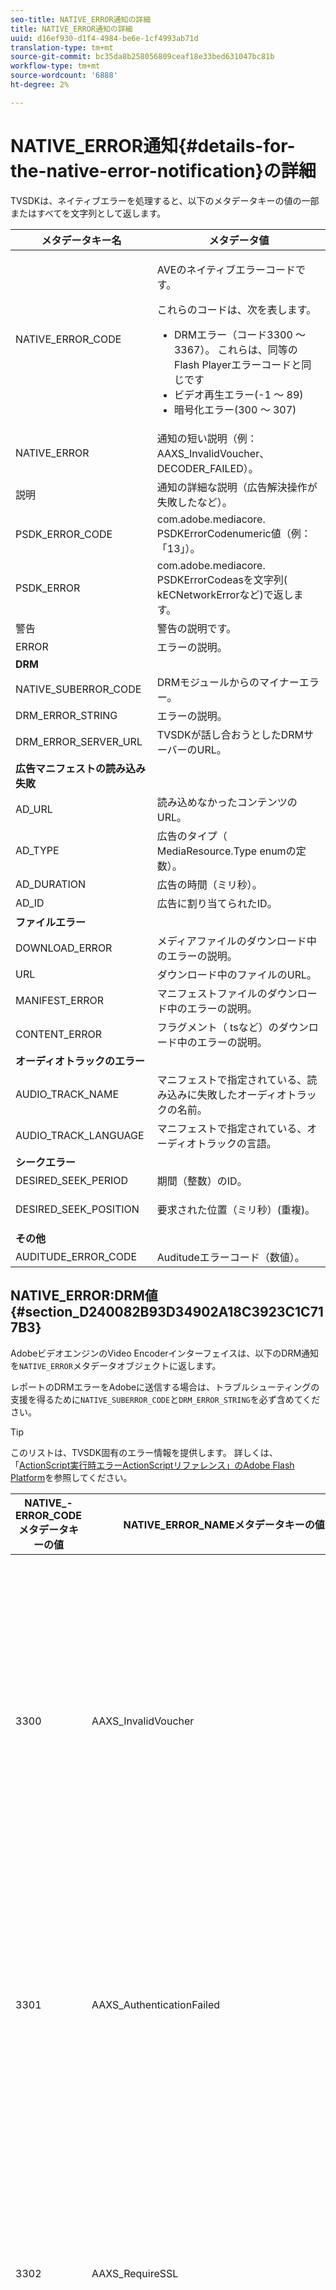 ```yaml
---
seo-title: NATIVE_ERROR通知の詳細
title: NATIVE_ERROR通知の詳細
uuid: d16ef930-d1f4-4984-be6e-1cf4993ab71d
translation-type: tm+mt
source-git-commit: bc35da8b258056809ceaf18e33bed631047bc81b
workflow-type: tm+mt
source-wordcount: '6888'
ht-degree: 2%

---
```



# NATIVE_ERROR通知{#details-for-the-native-error-notification}の詳細

TVSDKは、ネイティブエラーを処理すると、以下のメタデータキーの値の一部またはすべてを文字列として返します。

<table id="table_7F713B7A56024D8DA3C84E449D09CC91"> 
 <thead> 
  <tr> 
   <th colname="col1" class="entry"><b>メタデータキー名</b></th> 
   <th colname="col2" class="entry"><b>メタデータ値</b></th> 
  </tr> 
 </thead>
 <tbody> 
  <tr> 
   <td colname="col1"><span class="codeph"> NATIVE_ERROR_CODE</span> </td> 
   <td colname="col2"> <p>AVEのネイティブエラーコードです。 </p> <p>これらのコードは、次を表します。 
     <ul id="ul_1F33D523DDFE4CE8B4F0DC279FF7E4F8"> 
      <li id="li_07A2D9BEE6364935A61EF3BD4AB6DE27">DRMエラー（コード3300 ～ 3367）。 これらは、同等のFlash Playerエラーコードと同じです </li> 
      <li id="li_433BA22DE3504AEEB623598BB4F939FA">ビデオ再生エラー(-1 ～ 89) </li> 
      <li id="li_B347CB151DB94DE0A1DDEB1B33D2DABA">暗号化エラー(300 ～ 307) </li> 
     </ul> </p> </td> 
  </tr> 
  <tr> 
   <td colname="col1"><span class="codeph"> NATIVE_ERROR</span> </td> 
   <td colname="col2">通知の短い説明（例：<span class="codeph"> AAXS_InvalidVoucher</span>、<span class="codeph"> DECODER_FAILED</span>）。 </td> 
  </tr> 
  <tr> 
   <td colname="col1"><span class="codeph"> 説明</span> </td> 
   <td colname="col2"> 通知の詳細な説明（広告解決操作が失敗したなど）。 </td> 
  </tr> 
  <tr> 
   <td colname="col1"><span class="codeph"> PSDK_ERROR_CODE</span> </td> 
   <td colname="col2"><span class="codeph"> com.adobe.mediacore.</span> PSDKErrorCodenumeric値（例：「13」）。 </td> 
  </tr> 
  <tr> 
   <td colname="col1"><span class="codeph"> PSDK_ERROR</span> </td> 
   <td colname="col2"><span class="codeph"> com.adobe.mediacore.</span> PSDKErrorCodeasを文字列( <span class="codeph"> kECNetworkError</span>など)で返します。 </td> 
  </tr> 
  <tr> 
   <td colname="col1"><span class="codeph"> 警告</span> </td> 
   <td colname="col2"> 警告の説明です。 </td> 
  </tr> 
  <tr> 
   <td colname="col1"><span class="codeph"> ERROR</span> </td> 
   <td colname="col2"> エラーの説明。 </td> 
  </tr> 
  <tr> 
   <td colname="col1"><b>DRM</b> </td> 
   <td colname="col2"></td> 
  </tr> 
  <tr> 
   <td colname="col1"><span class="codeph"> NATIVE_SUBERROR_CODE</span> </td> 
   <td colname="col2"> DRMモジュールからのマイナーエラー。 </td> 
  </tr> 
  <tr> 
   <td colname="col1"><span class="codeph"> DRM_ERROR_STRING</span> </td> 
   <td colname="col2"> エラーの説明。 </td> 
  </tr> 
  <tr> 
   <td colname="col1"><span class="codeph"> DRM_ERROR_SERVER_URL</span> </td> 
   <td colname="col2"> TVSDKが話し合おうとしたDRMサーバーのURL。 </td> 
  </tr> 
  <tr> 
   <td colname="col1"><b>広告マニフェストの読み込み失敗</b> </td> 
   <td colname="col2"></td> 
  </tr> 
  <tr> 
   <td colname="col1"><span class="codeph"> AD_URL</span> </td> 
   <td colname="col2"> 読み込めなかったコンテンツのURL。 </td> 
  </tr> 
  <tr> 
   <td colname="col1"><span class="codeph"> AD_TYPE</span> </td> 
   <td colname="col2">広告のタイプ（<span class="codeph"> MediaResource.Type</span> enumの定数）。 </td> 
  </tr> 
  <tr> 
   <td colname="col1"><span class="codeph"> AD_DURATION</span> </td> 
   <td colname="col2"> 広告の時間（ミリ秒）。 </td> 
  </tr> 
  <tr> 
   <td colname="col1"><span class="codeph"> AD_ID</span> </td> 
   <td colname="col2"> 広告に割り当てられたID。 </td> 
  </tr> 
  <tr> 
   <td colname="col1"><b>ファイルエラー</b> </td> 
   <td colname="col2"></td> 
  </tr> 
  <tr> 
   <td colname="col1"><span class="codeph"> DOWNLOAD_ERROR</span> </td> 
   <td colname="col2"> メディアファイルのダウンロード中のエラーの説明。 </td> 
  </tr> 
  <tr> 
   <td colname="col1"><span class="codeph"> URL</span> </td> 
   <td colname="col2"> ダウンロード中のファイルのURL。 </td> 
  </tr> 
  <tr> 
   <td colname="col1"><span class="codeph"> MANIFEST_ERROR</span> </td> 
   <td colname="col2"> マニフェストファイルのダウンロード中のエラーの説明。 </td> 
  </tr> 
  <tr> 
   <td colname="col1"><span class="codeph"> CONTENT_ERROR</span> </td> 
   <td colname="col2">フラグメント（<span class="codeph"> ts</span>など）のダウンロード中のエラーの説明。 </td> 
  </tr> 
  <tr> 
   <td colname="col1"><b>オーディオトラックのエラー</b> </td> 
   <td colname="col2"></td> 
  </tr> 
  <tr> 
   <td colname="col1"><span class="codeph"> AUDIO_TRACK_NAME</span> </td> 
   <td colname="col2"> マニフェストで指定されている、読み込みに失敗したオーディオトラックの名前。 </td> 
  </tr> 
  <tr> 
   <td colname="col1"><span class="codeph"> AUDIO_TRACK_LANGUAGE</span> </td> 
   <td colname="col2"> マニフェストで指定されている、オーディオトラックの言語。 </td> 
  </tr> 
  <tr> 
   <td colname="col1"><b>シークエラー</b> </td> 
   <td colname="col2"></td> 
  </tr> 
  <tr> 
   <td colname="col1"><span class="codeph"> DESIRED_SEEK_PERIOD</span> </td> 
   <td colname="col2"> 期間（整数）のID。 </td> 
  </tr> 
  <tr> 
   <td colname="col1"><span class="codeph"> DESIRED_SEEK_POSITION</span> </td> 
   <td colname="col2"> <p>要求された位置（ミリ秒）(重複)。 </p> </td> 
  </tr> 
  <tr> 
   <td colname="col1"><b>その他</b> </td> 
   <td colname="col2"></td> 
  </tr> 
  <tr> 
   <td colname="col1"><span class="codeph"> AUDITUDE_ERROR_CODE</span> </td> 
   <td colname="col2"> Auditudeエラーコード（数値）。 </td> 
  </tr> 
 </tbody> 
</table>

## NATIVE_ERROR:DRM値{#section_D240082B93D34902A18C3923C1C717B3}

AdobeビデオエンジンのVideo Encoderインターフェイスは、以下のDRM通知を`NATIVE_ERROR`メタデータオブジェクトに返します。

レポートのDRMエラーをAdobeに送信する場合は、トラブルシューティングの支援を得るために`NATIVE_SUBERROR_CODE`と`DRM_ERROR_STRING`を必ず含めてください。

>[!TIP]
>
>このリストは、TVSDK固有のエラー情報を提供します。 詳しくは、「[ActionScript実行時エラーActionScriptリファレンス」のAdobe Flash Platform](https://help.adobe.com/en_US/FlashPlatform/reference/actionscript/3/runtimeErrors.html#3300)を参照してください。

<table id="table_CD59A859865F4FFDBAA249C89C74770A"> 
 <thead> 
  <tr> 
   <th colname="col1" class="entry"><b>NATIVE_- ERROR_CODEメタデータキーの値</b></th> 
   <th colname="col2" class="entry"><b>NATIVE_ERROR_NAMEメタデータキーの値</b></th> 
   <th colname="col3" class="entry"><b>意味</b></th> 
  </tr>
 </thead>
 <tbody> 
  <tr> 
   <td colname="col1"> 3300 </td> 
   <td colname="col2"><span class="codeph"> AAXS_InvalidVoucher</span> </td> 
   <td colname="col3"> 
    <ul id="ul_516E4CB32D624B22892DDB9266CB04CA"> 
     <li id="li_348FC0F38B11417994119B61C9244076">ディストリビュータのソフトウェアが実行すべきこと： 
      <ul id="ul_7AFD45CF92454BA4927783FAA628FBC4"> 
       <li id="li_0D9CCE61612643648C12DCDDD252E52A">Google Chromeを使用していて、匿名モードで、Flash Playerのバージョンが11.6未満の場合は、このエラーが発生する可能性があります。 <p>プレイヤーはブラウザーのバージョン番号を確認し、匿名モードを終了するようにユーザーに勧めることをお勧めします。 </p> </li> 
       <li id="li_1DC6B755BD0840D48BEC92568FD330BA">ライセンスを再度要求します。 <p>リクエストが正常に完了した場合は、ログに記録したりエスカレーションを行ったりする必要はありません。 要求が失敗した場合は、エラーの原因となった内容を記録します。 <span class="codeph"> subErrorIdは、行</span> エラー（存在する場合）を含みます。 </p> </li> 
      </ul> </li> 
     <li id="li_060B5D60C9BB419CBFA7B062FBCF2632">ディストリビュータが行うべきこと： 
      <ul id="ul_FADB29DBF0DA4A0E8E54134AEB7DCD8A"> 
       <li id="li_FC5B1C04D21E4AECB0EBD9ADD3198504">Chrome以外のFlashーでバージョン11.6より前の再試行が発生した場合は、パッケージ化でエラーが発生した可能性があります。 </li> 
       <li id="li_A720ECE591254021879B335B81B1F76D">問題が特定のコンテンツに固有のものであるかどうかを確認し、再パッケージ化します。 </li> 
      </ul> </li> 
    </ul> </td> 
  </tr> 
  <tr> 
   <td colname="col1"> 3301 </td> 
   <td colname="col2"><span class="codeph"> AAXS_AuthenticationFailed</span> </td> 
   <td colname="col3"> <p>サーバーがクライアントを認証または承認できませんでした。 </p> 
    <ul id="ul_BE77AC1848FB4C09B6318359ACF1B8EE"> 
     <li id="li_6FB37D317D174E8488C5070D20CD241C">配布者のソフトウェアは、ユーザーの資格情報を再確立したり、ユーザーにコンテンツへのアクセスを取得させるために必要なアクションを実行する必要があります。 </li> 
     <li id="li_BE071D59805B42D38E3E7650BC936417">ディストリビュータは、ディストリビュータの承認と認証メカニズムが正しく動作していることを確認する必要があります。 <p>配布者が認証機能や認証機能の使用を計画していない場合は、問題のあるコンテンツのポリシーで認証が必要かどうかを確認し、ポリシーとライセンスの不一致の診断を参照してください。 </p> </li> 
    </ul> <p>このエラーコードについて詳しくは、<a href="https://forums.adobe.com/thread/1277149" format="https" scope="external"> DRMエラー3301の原因と解決</a>を参照してください。 </p> </td> 
  </tr> 
  <tr> 
   <td colname="col1"> 3302 </td> 
   <td colname="col2"><span class="codeph"> AAXS_RequireSSL</span> </td> 
   <td colname="col3"> <p>Access 4.0以降では、リモートキーURLがスキームとしてHTTPSを使用していない場合に、iOSでこのエラーがスローされます。 HTTPSが必要です。 </p> 
    <ul id="ul_3D47777BBCA14B67B107FBBE3E37E40C"> 
     <li id="li_7F7BBB27AE754CC39ABAAF9269739C49">ディストリビュータがAccess v4より古いバージョン、または4以上のバージョンを使用しているが、プラットフォームがiOSではない場合、ディストリビュータのソフトウェアはエラーをログに記録する必要があります。 <p>このエラーはiOSでのみスローされます。 </p> </li> 
     <li id="li_D83C427D2A0D47408F723EF7195070B6">ディストリビュータのソフトウェアがAdobeアクセスバージョン4以上で、プラットフォームがiOSの場合、ディストリビュータは、使用するリモートキーサーバのURLをHTTPSに変更する必要があります。 <p>HTTPのみを使用している場合は、ディストリビューターがHTTPSサーバーを設定する必要がある場合があります。 それ以外の場合は、配布者はログに記録された情報をAdobeに送信し、問題をエスカレーションする必要があります。 </p> </li> 
    </ul> </td> 
  </tr> 
  <tr> 
   <td colname="col1"> 3303 </td> 
   <td colname="col2"><span class="codeph"> AAXS_ContentExpired</span> </td> 
   <td colname="col3"> <p>表示中のコンテンツは、コンテンツプロバイダーによって設定されたルールに従って有効期限が切れています。 subErrorIdには、クライアント固有のエラーまたは行エラーが含まれます。 </p> <p> 
     <ul id="ul_1E4B3B8AE87A4E79997553BB2A0E52B9"> 
      <li id="li_EE3F2EEBF73743B9A38E4FCB7531E275">ディストリビュータのソフトウェアは、新しい期限切れでないライセンスが使用可能かどうかを判断するために、サーバからライセンスを1回再取得しようとします。 <p>使用可能なライセンスがない場合、またはライセンスの有効期限が切れた場合は、新しいライセンスを取得するか、コンテンツを視聴できないことをユーザーに通知します。有効期限が切れたポリシーでコンテンツがパッケージ化された場合は、<span class="codeph"> PolicyEvaluationException</span>が記録されます。 サーバーのログファイルを確認してください。 </p> <p>可能であれば、パッケージ化の際に使用したポリシーを確認して、有効期限が切れているかどうかを確認する必要があります。 Javaコマンドラインツールは次のとおりです。<code> java&nbsp;-jar&nbsp;libs/AdobePolicyManager.jar&nbsp;&nbsp;&nbsp;detail&nbsp;demo.pol</code> </p> </li> 
      <li id="li_50DBE680D8F04E7DA3E29C65A93188E7">ディストリビュータは、ライセンスの有効期限が意図したとおりに設定されているかどうかを確認する必要があります。 </li> 
     </ul> </p> <p>このエラーコードについて詳しくは、「ライブストリームを使用するAMS/FMSでの<a href="https://forums.adobe.com/thread/1300813" format="https" scope="external"> 3303 (Content Expired)」を参照してください。</a> </p> </td> 
  </tr> 
  <tr> 
   <td colname="col1"> 3304 </td> 
   <td colname="col2"><span class="codeph"> AAXS_AuthorizationFailed</span> </td> 
   <td colname="col3">このエラーコードについて詳しくは、<a href="https://forums.adobe.com/thread/1277149" format="https" scope="external"> DRMエラー3301の原因と解決</a>を参照してください。 </td> 
  </tr> 
  <tr> 
   <td colname="col1"> 3305 </td> 
   <td colname="col2"><span class="codeph"> AAXS_ServerConnectionFailed</span> </td> 
   <td colname="col3"> <p>ネットワークの遅延またはクライアントがオフラインのため、ライセンスサーバーまたはドメインサーバーへの接続がタイムアウトしました。 通常、subErrorIdにはHTTPリターンコードが含まれます。 </p> 
    <ul id="ul_938C7D8F07F64B4FA71A09DDF37E2E64"> 
     <li id="li_6648EA0049094E369BD9AE9CCA6B148D">ディストリビュータのソフトウェアは、既知の正常なサーバへのネットワーク接続を試みる必要があります。 <p>試行が失敗した場合は、ネットワークに再接続するようにユーザーに促します。 試行が成功した場合は、ログに記録します。 </p> </li> 
     <li id="li_2ECA2C04BA08449DA3AD79A52EFAA229">ディストリビュータは、使用中のライセンスサーバーとドメインサーバーがオンラインで、クライアントのネットワークから見えることを確認する必要があります。 </li> 
    </ul> <p>このエラーコードについて詳しくは、<a href="https://forums.adobe.com/thread/1284947" format="https" scope="external"> DRM 3305 [ServerConnectionFailed] causes and resolution</a>を参照してください。 </p> </td> 
  </tr> 
  <tr> 
   <td colname="col1"> 3306 </td> 
   <td colname="col2"><span class="codeph"> AAXS_ClientUpdateRequire</span> </td> 
   <td colname="col3"> 新しいバージョンのAndroid向けTVSDKを使用します。 <p>現在のクライアントは要求された操作を完了できませんが、更新されたクライアントは要求を完了できる可能性があります。 </p> <p>これには、次のような原因が考えられます。 
     <ul id="ul_2EC4D42D5273439FA1AFDA1A2578B3D6"> 
      <li id="li_FCA926F5FAED4E7190BE855545AB6ACF">このクライアントで使用できない共有ドメインが使用されました。 Chromeで再生が動作する場合はこのような状況が発生する可能性がありますが、他のブラウザーでは動作しない場合と、他のブラウザーで再生が動作する場合は同じ状況が発生します。 <p> <p>ヒント：Chromeでは、他のブラウザーとは異なるPHDS/PHLSキーが使用されます。 詳しくは、<a href="https://adobeprimetime.zendesk.com/agent/tickets/2891" format="https" scope="external"> https://adobeprimetime.zendesk.com/agent/tickets/2891</a>を参照してください。 </p> </p> </li> 
      <li id="li_3B633FB699234DCEA136E9BE3CC3386D">5.0より前のバージョンのiOSで実行している場合、アプリケーションが複数のDRMSessionを追加しようとしています。 </li> 
      <li id="li_F7ED993AF0B941A7A27216B4D587A999">バージョン2のみがサポートされている場合、メタデータのバージョンは3以上です。 </li> 
     </ul> </p> 
     <ul id="ul_EE4AE6AD4F1745A5B5623E53B599DB62"> 
      <li id="li_7A83869D4262443DA35FA1DF8D3097DD">ディストリビュータのソフトウェアは、ユーザーに警告を出し、操作を中止する必要があります。 <p>ソフトウェアでアップグレードが利用可能かどうかを判断する方法がある場合は、プラットフォームに適した方法でそのアップグレードにユーザーを誘導します。 </p> </li> 
      <li id="li_AF9C2711FDE54DA196EB9D2864632000">共有ドメインが原因で問題が発生した場合、ディストリビュータは、更新されたランタイムまたはライブラリについてAdobeと確認する必要があります。 <p>Flashランタイムの場合、ディストリビューターは、アプリケーション内で直接アップグレードを強制できます。 ライブラリの場合、ディストリビューターは、更新されたライブラリを取得し、アプリケーションを再構築してユーザーに展開する必要があります。 </p> <p>複数のDRMSessionが原因で問題が発生した場合、ディストリビューターは、複数のDRMSessionを追加する前に、iOSのバージョン番号を確認するようにアプリケーションを更新する必要があります。 また、iOS v5以降にアプリケーションの配布を制限することもできます。 </p> <p>メタデータのバージョンがバージョン2よりも高いことが原因で問題が発生した場合は、メタデータが破損している可能性があります。 メタデータを再構築し、結果を調べることができます。 引き続き問題が表示される場合は、問題をログに記録し、Adobeにエスカレーションします。 </p> </li> 
     </ul> <p>このエラーコードの詳細については、<a href="https://forums.adobe.com/thread/1266675" format="https" scope="external"> 「3306 DRMErrorEventエラーコードを修正する方法</a>」を参照してください。 </p> </td> 
  </tr> 
  <tr> 
   <td colname="col1"> 3307 </td> 
   <td colname="col2"><span class="codeph"> AAXS_InternalFailure</span> </td> 
   <td colname="col3"> <p>これは通常、Adobeアクセスコードのバグを表し、以下のような既知のバグがない限り予期しないものです。 subErrorIdには、クライアント固有のエラーまたは行エラーが含まれます。 </p> 
    <ul id="ul_79F4A9655A2148519B1E9509C41F78C3"> 
     <li id="li_0E093AB4D6BD489B852279E6C1525A15">ブラウザーがWindows版Chromeで、Flashーのバージョンが11.6（SWFバージョン19以降）の場合、配布者のソフトウェアでは、ユーザーが情報バー上で<span class="uicontrol">拒否</span>を押したと想定し、3368と同じ扱いを行う必要があります。 </li> 
     <li id="li_0215D1089B344861A2C0A73E1067CFEF">ブラウザーがChromeでない場合やFlashーのバージョンが11.6でない場合、3307が発生した場合は、ディストリビューターはAdobeにエスカレーションする必要があります。 </li> 
    </ul> <p>重要：<span class="codeph"> 3307:1107296344 (FailedToGetBrokerHandle)</span>は、Chromeブラウザーのバージョン24 ～ 28で発生する可能性があります。 </p> </td> 
  </tr> 
  <tr> 
   <td colname="col1"> 3308 </td> 
   <td colname="col2"><span class="codeph"> AAXS_WrongLicenseKey</span> </td> 
   <td colname="col3"> <p>このエラーは、使用中のライセンスに、コンテンツの復号化に使用する誤ったキーが含まれている場合にスローされます。 subErrorIdには、クライアント固有のエラーまたは行エラーが含まれます。 </p> <p>このバグを生成する方法は2つしかないようです。 
    <ul id="ul_1C955BD74C7843809D1B5A0CDCA5ED7B"> 
     <li id="li_18F0A7FDA6584887AD9DB3EDE54080D8">お客様は、ライセンス生成用の標準Adobeツール（例えば、ライセンサーサーバーのJavaフレームワーク）を変更しました。 <p>この場合、ライセンスに不正なキーが含まれているので、どのコンテンツにも対応していない可能性があります。 </p> </li> 
     <li id="li_21D04ED1F1FA464785BC297D385766FF">お客様が、同じライセンスIDを持つ複数のライセンスを発行しました。 <p>この場合、クライアント上で使用可能な複数のライセンスがコンテンツのメタデータと一致し、Accessコードで誤ったライセンスが使用用に選択されています。 </p> </li> 
    </ul> </p> 
    <ul id="ul_64AEE62BE36946F290067CF475A36ECA"> 
     <li id="li_9EEB2B11A4DA41E78C5840D8FAA81F0D">ディストリビュータのソフトウェアは、サーバからライセンスを再取得しようとします。 
      <ul id="ul_ACADC5518B054D0A853AEED2B675DB23"> 
       <li id="li_394835C8731048A5BF7D9370AC12448C">使用可能なライセンスがない場合やライセンスの有効期限が切れている場合は、ユーザーが新しいライセンスを取得できるようにワークフローを提供するか、コンテンツを視聴できないことをユーザーに通知して問題をログに記録します。 </li> 
       <li id="li_3FE50518BE53405F9563FA620F7EAD5F">これが（AIRの）ドメインバウンドコンテンツの場合は、ユーザーがドメインに参加する手段を提供します。 </li> 
      </ul> </li> 
     <li id="li_C80B353C1AEA4E9398241420CB491E84">ディストリビュータは、次の条件を満たす必要があります。 
      <ul id="ul_B5C50009374C4EED9B2B050B48F5F0F6"> 
       <li id="li_D5E6B760E0BC4B5C949ED1544B398838">Access License Serverのライセンス発行部分がカスタマイズされていないことを確認します。 </li> 
       <li id="li_AA8F4E4B6DDD40BA8807C0920A92186B">すべてのライセンスに対して一意のライセンスIDが発行されていることを確認します。 </li> 
       <li id="li_A2C53FE779AC4FDDB65E00A2C4F43EC4">Adobeを含む問題の承認申請を行います。 </li> 
      </ul> </li> 
    </ul> </td> 
  </tr> 
  <tr> 
   <td colname="col1"> 3309 </td> 
   <td colname="col2"><span class="codeph"> AAXS_CorruptedAdditionalHeader  </span> </td> 
   <td colname="col3"> <p>これは、ヘッダーが65536バイトを超える場合に発生します。 </p> 
    <ul id="ul_82C0F688519B4F43A764D59A891F1903"> 
     <li id="li_E66AC9149A0649E88A79C5289C12C395">ディストリビューターのソフトウェアは、エラーの原因となったコンテンツの部分をログに記録する必要があります。 </li> 
     <li id="li_1C5916A33E7B4DC9968105B9BD20A727">配布者は、エラーが特定のコンテンツで再現できることを確認する必要があります。 壊れたコンテンツを再パッケージ化します。 </li> 
    </ul> </td> 
  </tr> 
  <tr> 
   <td colname="col1"> 3310 </td> 
   <td colname="col2"><span class="codeph"> AAXS_AppIDMismatch  </span> </td> 
   <td colname="col3">Androidアプリケーションが、使用中のAndroidアプリケーションと一致しません。 <p>正しいAIRアプリケーションまたはFlashSWFが使用されていません。 </p> </td> 
  </tr> 
  <tr> 
   <td colname="col1"> 3311 </td> 
   <td colname="col2"><span class="codeph"> AAXS_AppVersionMismatch  </span> </td> 
   <td colname="col3"> 使用中ではありません。 この問題は、AIRのバージョン1.xスタックでも引き続き発生する可能性があります。 </td> 
  </tr> 
  <tr> 
   <td colname="col1"> 3312 </td> 
   <td colname="col2"><span class="codeph"> AAXS_LicenseIntegrity  </span> </td> 
   <td colname="col3"> この問題を修正するには、サーバーからライセンスを再度ダウンロードします。 </td> 
  </tr> 
  <tr> 
   <td colname="col1"> 3313 </td> 
   <td colname="col2"><span class="codeph"> AAXS_WriteMicrosafeFailed  </span> </td> 
   <td colname="col3"> <p>この問題は、システムがファイルシステムに書き込めない場合に発生します。 <span class="codeph"> subErrorIdには、クライアント固有のエラーまたは行エラーが含まれます。</span>  </p> <p>Microsoft Windowsでは、暗号化されたコンテンツにlicenseIDまたはpolicyIDが長すぎる場合、Active XまたはNPAPIプラグフラッシュプレーヤーによってエラー3313が発生する可能性があります。 これは、Windowsでのパスの長さの最大値が原因です。 （Pepperプラグインにはこの問題はありません）。 </p> <p>「ワトソン3549660」を参照してください。 </p> 
    <ul id="ul_DFD527D1E1224A439766DF7BED878E3B"> 
     <li id="li_FAF8FD98A4E8478CA7A92F770676ADFC">ディストリビュータのソフトウェアは、ユーザー・ディレクトリがロックされていないか、またはフル・ボリュームまたはロックされているボリューム上にないかを確認するように要求する必要があります。 </li> 
     <li id="li_6D1136EA750A459BBECEEE5F73F527BB">ディストリビュータがFlashではなくAIRを使用している場合は、パスの長さの制限が原因の可能性があります。 <p>配布者は、AIRアプリケーションの名前を妥当な名前に短縮する必要があります。 また、<span class="codeph"> licenseID</span>と<span class="codeph"> policyID</span>を短くして、コンテンツを再公開します。 </p> </li> 
    </ul> </td> 
  </tr> 
  <tr> 
   <td colname="col1"> 3314 </td> 
   <td colname="col2"><span class="codeph"> AAXS_CorruptedDRMMetadata  </span> </td> 
   <td colname="col3"> <p>このエラーは、多くの場合、コンテンツがテストPKI証明書でパッケージ化され、プレイヤーが実稼働用PKIで構築されているか、その逆であることを示しています。 subErrorIdには、クライアント固有のエラーまたは行エラーが含まれます。 </p> 
    <ul id="ul_A122EF304CAF48A8B4DA1E3F4413E29B"> 
     <li id="li_A9A1A5B23E884C22A71E2DE7535FEB3B">ディストリビューターのソフトウェアは、エラーの原因となったコンテンツの部分をログに記録する必要があります。 </li> 
     <li id="li_7AD7F13A4B1B4998A7E49664E7645815">配布者は、エラーが特定のコンテンツで再現できることを確認する必要があります。 <p>破損したコンテンツを再パッケージ化する必要がある場合があります。 </p> </li> 
    </ul> </td> 
  </tr> 
  <tr> 
   <td colname="col1"> 3315 </td> 
   <td colname="col2"><span class="codeph"> AAXS_PermissionDenied  </span> </td> 
   <td colname="col3"> <p>3305を意図した場合にこのエラーコードがスローされる既知のバグがあります。 詳しくは、<a href="https://forums.adobe.com/thread/1284947" format="https" scope="external"> DRM 3305 [ServerConnectionFailed] causes and resolution</a>を参照してください。 </p> <p>AIRによって読み込まれたリモートSWFは、Flash Access機能にアクセスできません。 このエラーコードは、ネットワークアクセス中にセキュリティエラーが発生した場合にもスローされます。 例えば、crossdomain.xmlを使用して接続するクライアントが宛先サーバーにない、またはcrossdomain.xmlに到達できないなどです。 </p> <p>詳しくは、<a href="https://forums.adobe.com/thread/1266592" format="https" scope="external"> DRMエラー3315考えられる根本原因と解決</a>を参照してください。 </p> </td> 
  </tr> 
  <tr> 
   <td colname="col1"> 3316 </td> 
   <td colname="col2"><span class="codeph"> AAXS_NOTUSED_MOVED  </span> </td> 
   <td colname="col3"> 以前は<span class="codeph"> ADOBECPSHIM_MinorErr_MissingAdobeCPModule</span>でした。 Flashエラーコードと競合するため、3344に移動されました。 </td> 
  </tr> 
  <tr> 
   <td colname="col1"> 3317 </td> 
   <td colname="col2"><span class="codeph"> AAXS_LoadAdobeCPFailed  </span> </td> 
   <td colname="col3"> <p>重要： これはまれなエラーで、通常は実稼働環境では発生しません。 </p> <p>エラーが発生した場合は、次のいずれかを実行できます。 
     <ul id="ul_BC435E61623444BB98A86216531DC892"> 
      <li id="li_FA433D0758B642D2AFDCF04906B3FE18">AIRを使用している場合は、再インストールします。 </li> 
      <li id="li_F08D9AAFF46244F8842DEE5FD9CBBE0A">Flash Playerを使用している場合は、<span class="codeph"> AdobeCP</span>モジュールを再度ダウンロードします。 </li> 
     </ul> </p> </td> 
  </tr> 
  <tr> 
   <td colname="col1"> 3318 </td> 
   <td colname="col2"><span class="codeph"> AAXS_IncompatibleAdobeCPVersion  </span> </td> 
   <td colname="col3"> Androidは該当しません。 </td> 
  </tr> 
  <tr> 
   <td colname="col1"> 3319 </td> 
   <td colname="col2"><span class="codeph"> AAXS_MissingAdobeCPGetAPI  </span> </td> 
   <td colname="col3"> Androidは該当しません。 </td> 
  </tr> 
  <tr> 
   <td colname="col1"> 3320 </td> 
   <td colname="col2"><span class="codeph"> AAXS_HostAuthenticateFailed  </span> </td> 
   <td colname="col3"> Androidは該当しません。 </td> 
  </tr> 
  <tr> 
   <td colname="col1"> 3321 </td> 
   <td colname="col2"><span class="codeph"> AAXS_I15nFailed  </span> </td> 
   <td colname="col3"> <p>キーを使用したクライアントのプロビジョニング処理に失敗しました。 subErrorIdには、クライアント固有、サーバー固有、または行エラーが含まれます。 </p> 
    <ul id="ul_98D919B9060A441AACB6106F6D8E8DA7"> 
     <li id="li_DCAB00A8AC4A426CBBD377374B3F71AE">ディストリビュータのソフトウェアは、少なくとも1回は操作を再試行する必要があります。 <p>WindowsでGoogle Chromeを使用している場合は、サンドボックス内にないプラグインへのアクセスを許可する方法について説明します。 詳しくは、「<a href="https://helpx.adobe.com/adobe-access/kb/error-3321.html" format="html" scope="external"> Google Chromeのunsandboxへのアクセスが拒否されました</a>」を参照してください。 </p> </li> 
     <li id="li_7FB7681FE32D444BB1BDBA3E5953A2C3">ディストリビュータは、次のいずれかのタスクを完了する必要があります。 
      <ul id="ul_486B64F187C44AE3B4775953A6142836"> 
       <li id="li_095B1D4CD051427CB2BFA7082B454056">エラーが複数のプラットフォームで一貫している場合は、Adobeと共に問題をエスカレーションする必要があります。 </li> 
       <li id="li_0C6EB7B912FA41E59657216498DA3515">Windows上のChromeにエラーが限定されている場合は、セキュリティで保護されていないプラグインへのアクセスを許可するようユーザーに指示します。 </li> 
      </ul> <p>配布者はSWFをバージョン19以降に更新する必要があります。Chrome固有の3321エラーが発生すると、3368エラーが発生します。 エラー3368は、ディストリビュータのソフトウェアによってより具体的に処理される可能性があります。 この変更は、Chrome Stableチャネルバージョン26.0.1410.43で導入されました。 </p> <p>ヒント：エラー<span class="codeph"> 3321:1090519056</span>は、Flash Playerバージョン11.1 ～ 11.6で発生する可能性があります。最新のFlash Playerバージョンにアップグレードすることをお勧めします。 </p> </li> 
    </ul> <p>詳しくは、<a href="https://forums.adobe.com/thread/1277138" format="https" scope="external"> DRMエラー3321原因と解決</a>を参照してください。 </p> </td> 
  </tr> 
  <tr> 
   <td colname="col1"><b>グローバルストアの破損エラー</b> </td> 
   <td colname="col2"> </td> 
   <td colname="col3"> </td> 
  </tr> 
  <tr> 
   <td colname="col1"> 3322 </td> 
   <td colname="col2"><span class="codeph"> AAXS_DeviceBindingFailed  </span> </td> 
   <td colname="col3"> <p>デバイスが、初期化時に存在した構成と一致していないようです。 subErrorIdには、クライアント固有または行エラーが含まれます。 </p> <p>ディストリビュータのソフトウェアは、次のタスクのいずれかを完了する必要があります。 
     <ul id="ul_444401051A2E407B95BC44491E9BB71C"> 
      <li id="li_93493EA05DB44CB1AEC368663F1ABA8D"> <p>デバイスがFlash Playerを使用せず、AIR、iOSなどを使用している場合は、<span class="codeph"> DRMManager.resetDRMVouchers()</span>を呼び出します。 </p> <p>この問題が開発段階のiOSで発生する場合は、開発者に、サードパーティ製のプレリリース配布システム（HockeyAppなど）からダウンロードしたビルドとXcodeからローカルビルドを切り替えた場合に、この問題が発生するかどうかを確認してください。 HockeyAppから配布されたビルドとXcodeからのビルドを切り替えた場合、以前のインストールの属性が完全に上書きされるわけではありません。 この状況では、3322エラーが発生する可能性があります。 </p> <p>この問題を解決するには、開発者は新しいビルドをインストールする前に、デバイスから古いビルドを削除する必要があります。 </p> </li> 
      <li id="li_A5C9633F11584C788A2D9A23CC18FA6D">Flash Playerを使用していて、3322または3346のエラーコードで使用できない場合は、Adobeの説明を参照して、<a href="https://forums.adobe.com/message/5535907#5535907" format="https" scope="external"> DRM Error 3322/3346/3368 on Chrome (Info-Bar Problems)&lt;a1&gt;.</a> </li> 
     </ul> </p> <p>このエラーは頻繁に発生するとは想定されていません。 ローミングプロファイルを使用する企業環境では、ユーザがDRMで保護されたコンテンツを表示している場合、ユーザが別のマシンからログインするとエラー3322が発生する可能性が高くなります。 可能な場合、ディストリビュータは、この情報をユーザから取得しようとします。 </p> <p>エラーが頻繁に発生する場合は、Adobeにエスカレーションします。 ライセンスストアをリセットした場合に問題が解決したかどうかをAdobeに通知し、エラーが発生しているブラウザをAdobeに通知する必要があります。 </p> <p>詳しくは、次の記事を参照してください。 
     <ul id="ul_C468409D1EA046178CA7F54DCDCB84EA"> 
      <li id="li_20C8CA3853574CE486F21E7A3667DAB9"><a href="https://forums.adobe.com/message/5520902" format="https" scope="external"> https://forums.adobe.com/message/5520902</a> </li> 
      <li id="li_6E6F1BD6FE7843449B3E2F06F342EFF7"><a href="https://forums.adobe.com/message/5535911" format="https" scope="external"> https://forums.adobe.com/message/5535911</a> </li> 
      <li id="li_2BE40E513A0C4BAD900C7B69FEF5D690"><a href="https://forums.adobe.com/message/5748618" format="https" scope="external"> https://forums.adobe.com/message/5748618</a> </li> 
      <li id="li_9C2BD122E3874E2893DD43E082A877E0"><a href="https://forums.adobe.com/message/6061165" format="https" scope="external"> https://forums.adobe.com/message/6061165</a> </li> 
     </ul> </p> </td> 
  </tr> 
  <tr> 
   <td colname="col1"> 3323 </td> 
   <td colname="col2"><span class="codeph"> AAXS_CorruptGlobalStateStore  </span> </td> 
   <td colname="col3"> <p>DRMクライアントが使用するファイルが予期せず変更されました。 subErrorIdには、クライアント固有または行エラーが含まれます。 </p> 
    <ul id="ul_96EA771046CA4B2B9FAE24D493F43FF2"> 
     <li id="li_D2693CD8EFEF46108828BA17E3F54FF6">ディストリビュータのソフトウェアは、3322と同じ方法でユーザをリセットするように指示する必要があります。 </li> 
     <li id="li_0149B82436B64E28AC2B8C9B0EB09898">GlobalStoreが、ユーザーベースのハードドライブの予想される故障率を超える速度で失敗する場合は、問題をAdobeにエスカレートします。 </li> 
    </ul> </td> 
  </tr> 
  <tr> 
   <td colname="col1"> 3324 </td> 
   <td colname="col2"><span class="codeph"> AAXS_MachineTokenInvalid  </span> </td> 
   <td colname="col3"> このアプリケーションのDRMローカルストレージをリセットします。 DRMManager.resetDRMを呼び出します。 <p>ライセンスサーバーが証明書失効リスト(CRL)サーバーに接続してCRLファイルを更新できない場合や、クライアントコンピューターがライセンスサーバーによって失効されたライセンス/認証を要求している場合があります。 </p> <p>サーバーログでは、エラーコード111がMachineTokenInvalidです。 ただし、クライアントレベルでは、エラーコード111はエラーコード3324に変換される。 </p> <p>DRMライセンスサーバーの管理者は、お客様のライセンスサーバーがAdobeCRLファイルを取得できたかどうかを確認する必要があります。 お客様がTomcatを使用している場合は、<span class="filepath"> tomcat/temp/</span>ディレクトリを調べて、4つのCRLファイルがあるかどうかを確認できます。 </p> 
    <ul id="ul_23B7F1A104AF49E79EA87DB8E15E337E"> 
      <li id="li_855D87F251184FE688A8D5FA0F6C9EF5">ファイルがこのディレクトリにある場合は、WindowsエクスプローラーおよびCRLビューアアプリケーションで重複キーを押しながらファイルをクリックし、いずれかのファイルの有効期限が切れているかどうかを確認します。 </li> 
      <li id="li_58EC4EDA2B5146188A0FF7B33C91E2FD">tomcat/temp/にファイルがない場合、このライセンスサーバーは、ファイアウォール/ルーティングの問題により、AdobeCRLサーバーに到達できなかったと考えられます。 詳しくは、「<a href="https://helpx.adobe.com/content/dam/help/en/primetime/drm/drm_secure_deployment_guidelines.pdf" format="http" scope="external">ファイアウォール規則」を参照してください。</a></li>
    </ul> </p> <p>CRLファイルが使用できない場合、または有効期限が切れている場合は、ライセンスサーバーに接続できるかどうかを確認する必要があります。 お客様のライセンスサーバーでネットワークスニファーを開き、サーバーを再起動し、クライアントにサーバーからのライセンスの要求を試みさせます。 ネットワークトラフィックを観察して、次のURLエンドポイントへの呼び出しが成功したかどうかを確認できます。 <p>ヒント： また、次のCRL URLをブラウザーに入力して、各ファイルを手動でダウンロードできるかどうかを確認することもできます。 </p> 
    <ul id="ul_9B65C7ABBDEC4AC9BF3755FFD3587971"> 
      <li id="li_6867A9050E8D421C9138AC853D1784C9"><a href="https://crl2.adobe.com/Adobe/FlashAccessIndividualizationCA.crl" format="http" scope="external"> crl2.adobe.com/Adobe/FlashAccessIndividualizationCA.crl</a> </li> 
      <li id="li_6431689260554EAFAFDA2EC31798DCB5"><a href="https://crl2.adobe.com/Adobe/FlashAccessIntermediateCA.crl" format="http" scope="external"> crl2.adobe.com/Adobe/FlashAccessIntermediateCA.crl</a> </li> 
      <li id="li_2939674D0F854ADEB67E45FD216288A2"><a href="https://crl2.adobe.com/Adobe/FlashAccessRootCA.crl" format="http" scope="external"> crl2.adobe.com/Adobe/FlashAccessRootCA.crl</a> </li> 
      <li id="li_96386E00BE9D4CB99D100057A5F7C6DD">crl3.adobe.com/AdobeSystemsIncorporated FlashAccessRuntime/LatestCRL.crl</li> 
    </ul> </p> <p>ファイアウォール規則が開いていて、現在の3324エラーがない場合は、一時的なネットワークの問題が発生した可能性があります。 お客様のサーバーログ（おそらく<span class="codeph"> /tomcat/logs/</span>ディレクトリにある）を調べ、ライセンスサーバーが証明書失効リストを取得しようとしたときにエラーが発生したかどうかを確認します。 <p>重要： CRLファイルを更新する際に、大量のクライアント数（またはバースト）がネットワークの一時的な問題として3324エラーを報告した場合に、エラーが発生する場合があります。 ネットワークの問題が解決すると、3324問題も解決しました。 </p> </p> <p>CRLファイルの4つすべてが<span class="filepath"> tomcat/temp/</span>ディレクトリに存在し、クライアントで3324エラーコードが引き続き取得される場合は、CRLファイルへのファイルアクセスに問題がある可能性があります。 この問題を解決するには、ログを確認し、既存のCRLファイルを削除します。 </p> <p>サーバーの問題がない場合は、3322の説明に従って、ユーザーにリセットを促します。 </p> </td> 
  </tr> 
  <tr> 
   <td colname="col1"><b>サーバーストアの破損エラー</b> </td> 
   <td colname="col2"> </td> 
   <td colname="col3"> </td> 
</tr> 
  <tr> 
   <td colname="col1"> 3325 </td> 
   <td colname="col2"><span class="codeph"> AAXS_CorruptServerStateStore  </span> </td> 
   <td colname="col3"> <p>DRMクライアントが使用するファイルが予期せず変更されました。 <span class="codeph"> subErrorIdには、クライアント固有のエラーまたは行エラーが含まれます。</span>  </p> 
    <ul id="ul_860D2402DA61460AB0D938F1116F6D64"> 
     <li id="li_CF368C43452B4265B62ADA3E223894BA">ディストリビューターのソフトウェアは、AdobeCPが問題のあるサーバーストアを内部的に削除したので、操作を再試行する必要があります。その場合、再試行は成功します。 再試行が失敗した場合は、問題をログに記録します。 </li> 
     <li id="li_51A5803A1F754970BB4EBD6494F5DC96">再試行が、ユーザーベースのハードドライブの予想される障害率を超える速度で障害が発生した場合は、Adobeに問題をエスカレートします。 </li> 
    </ul> </td> 
  </tr> 
  <tr> 
   <td colname="col1"> 3326 </td> 
   <td colname="col2"><span class="codeph"> AAXS_StoreTamperingDetected  </span> </td> 
   <td colname="col3"> <span class="codeph"> DRMManager.resetDRM</span>を呼び出します。 <p>ライセンスストアは改ざんされているか破損しているため、使用できなくなりました。 </p> <p>ディストリビュータのソフトウェアは、3322で説明されているのと同じ方法でユーザをリセットするように指示する必要があります。 </p> </td> 
  </tr> 
  <tr> 
   <td colname="col1"> 3327 </td> 
   <td colname="col2"><span class="codeph"> AAXS_ClockTamperingDetected  </span> </td> 
   <td colname="col3"> クロックを修正するか、または<span class="codeph"> Authn/Lic/Domain</span>ライセンスを再取得します。 </td> 
  </tr> 
  <tr> 
   <td colname="col1"><b>認証/ライセンス/ドメインサーバーのエラー</b> </td> 
   <td colname="col2"> </td> 
   <td colname="col3"> </td> 
  </tr> 
  <tr> 
   <td colname="col1"> 3328 </td> 
   <td colname="col2"><span class="codeph"> AAXS_ServerErrorTryAgain  </span> </td> 
   <td colname="col3"> <p>これは、サーバーがクライアントからの要求を完了できなかった、サーバー側のエラーです。 このエラーは、例えば、サーバーがビジー状態、HTTP/500、サーバーが要求の復号化に必要なキーを持っていない場合などに発生します。 </p> <p>クライアント側では、何が問題を起こしたかを判断する方法はありません。 お客様は、Adobeアクセスサーバーログ（通常は<span class="codeph"> AdobeFlashAccess.log</span>と呼ばれます）を確認して、何が問題が発生したかを判断する必要があります。 問題を示す説明的なスタックトレースがログに常に記録されます。 <span class="codeph"> subErrorIdには、サーバー固有のエラーまたは行エラーが含まれます。</span>  </p> <p>ディストリビュータは、サーバーログを調べて、このエラーを送信しているサーバーを特定する必要があります。 サブエラーコード101がある3328個のエラーの場合、サーバーは要求を復号化できません。 お客様は、ライセンスサーバーにインストールされているライセンス/トランスポートサーバー証明書が、パッケージ化の際に使用される証明書と一致していることを検証する必要があります。 </p> <p>また、リファレンスの実装を使用している場合は、プライマリ証明書と追加の証明書が指定されている<span class="codeph"> flashaccess-refimpl.properties</span>ファイルに入力ミスがないことを確認する必要があります。 </p> </td> 
  </tr> 
  <tr> 
   <td colname="col1"> 3329 </td> 
   <td colname="col2"><span class="codeph"> AAXS_ApplicationSpecificError  </span> </td> 
   <td colname="col3"> <p>アプリケーション固有のサブエラーコードがFlash Accessに認識されません。 <span class="codeph"> subErrorIdは、パブリッシャーがカスタマイズしたライセンスサーバーのサーバー固有のエラーを格納します。</span> サーバーが、アプリケーション固有の名前空間でエラーを返しました。 </p> </td> 
  </tr> 
  <tr> 
   <td colname="col1"> 3330 </td> 
   <td colname="col2"><span class="codeph"> AAXS_NeedAuthentication  </span> </td> 
   <td colname="col3"> <p>このエラーは、ライセンスを取得する前にクライアントに認証を求めるようにコンテンツが設定されている場合に発生します。 </p> 
    <ul id="ul_712D29B8B5A6401FB014C4A283918E32"> 
     <li id="li_2D56905EB50D4FDEAD69CA8EAE38AD1A">ディストリビュータのソフトウェアがユーザを認証し、ライセンスを再取得する必要があります。 <p>サービスで認証を使用しない場合は、このエラーの原因となっているコンテンツの識別情報を記録します。 </p> </li> 
     <li id="li_B3BCF899B8BE41C7A4F7CF84B0503483">コンテンツが認証を必要とするように設定されていない場合を除き、このエラーでエスカレーションが必要ではありません。 <p>この場合、問題のあるコンテンツを適切なポリシーで再パッケージ化します。 コンテンツが正しくパッケージ化されている場合は、ポリシーの診断とライセンスの不一致を参照してください。 </p> </li> 
    </ul> </td> 
  </tr> 
  <tr> 
   <td colname="col1"><b>上記に記載されていないライセンスの適用のエラー</b> </td> 
   <td colname="col2"> </td> 
   <td colname="col3"> </td> 
</tr> 
  <tr> 
   <td colname="col1"> 3331 </td> 
   <td colname="col2"><span class="codeph"> AAXS_ContentNotYetValid  </span> </td> 
   <td colname="col3"> <p>取得したライセンスはまだ有効ではありません。 この問題を解決するには、クライアントの時計が正しく設定されていないかどうかを確認します。 クライアント時計を設定するには、コンテンツを再パッケージ化するか、ライセンスサーバーの設定を変更します。 </p> </td> 
  </tr> 
  <tr> 
   <td colname="col1"> 3332 </td> 
   <td colname="col2"><span class="codeph"> AAXS_CachedLicenseExpired  </span> </td> 
   <td colname="col3"> サーバーからライセンスを再取得します。 </td> 
  </tr> 
  <tr> 
   <td colname="col1"> 3333 </td> 
   <td colname="col2"><span class="codeph"> AAXS_PlaybackWindowExpired  </span> </td> 
   <td colname="col3"> <p>ポリシーの期限が切れるまで、ユーザーにこのコンテンツを再生できないことを通知する必要があります。 </p> </td> 
  </tr> 
  <tr> 
   <td colname="col1"> 3334 </td> 
   <td colname="col2"><span class="codeph"> AAXS_InvalidDRMPlatform  </span> </td> 
   <td colname="col3"> <p>例えば、コンテンツプロバイダーがAdobeへのアクセスを拒否するようにAdobeアクセスを設定したか、別のパーティション用の共有ドメイントークンに共有ドメインバインドライセンスがバインドされているなど、このプラットフォームではコンテンツの再生は許可されません。 </p> <p>適切な（CDM機能ゲーテッド）パッケージャーの認証を使用してコンテンツがパッケージ化されない場合、CDMはこのエラーをスローします。 </p> <p>コンテンツが正しくないPHDS/PHLS証明書でパッケージ化されている場合、Chromeでは動作するが他のブラウザーでは動作しない可能性があります（逆の場合も同じ）。 <p>ヒント： これは、Chromeで使用されるPHDS/PHLS証明書が異なるためです。 </p>使用されている証明書を確認するには、コンテンツメタデータの詳細をダンプし、<i>受信者証明書</i>を探します。 詳しくは、<a href="https://adobeprimetime.zendesk.com/agent/tickets/2891" format="https" scope="external"> https://adobeprimetime.zendesk.com/agent/tickets/2891</a>を参照してください。 </p> </td> 
  </tr> 
  <tr> 
   <td colname="col1"> 3335 </td> 
   <td colname="col2"><span class="codeph"> AAXS_InvalidDRMVersion  </span> </td> 
   <td colname="col3"> Android向けTVSDKの最新バージョンにアップグレードします。 <p>この問題を解決するには、次のいずれかのタスクを実行します。 
     <ul id="ul_BF1742948BC9461CB8686DE70124D3CD"> 
      <li id="li_690D440C94CC45A0AE55EC319B1C4C23">AIRのアップグレード </li> 
      <li id="li_CDD20251C881466E88BE7BBB53D61EBC">Flash Playerのために、AdobeCPモジュールをアップグレードし、再生を再試行してください。 </li> 
     </ul> </p> </td> 
  </tr> 
  <tr> 
   <td colname="col1"> 3336 </td> 
   <td colname="col2"><span class="codeph"> AAXS_InvalidRuntimePlatform  </span> </td> 
   <td colname="col3"> <p>例えば、コンテンツプロバイダーがプラットフォーム上のFP/AIRに対するコンテンツを拒否するようにAccessを設定しているので、このプラットフォームではコンテンツの再生は許可されません。 </p> </td> 
  </tr> 
  <tr> 
   <td colname="col1"> 3337 </td> 
   <td colname="col2"><span class="codeph"> AAXS_InvalidRuntimeVersion  </span> </td> 
   <td colname="col3"> Android向けTVSDKの最新バージョンにアップグレードします。 <p>これは、コンテンツまたはサーバーが、FlashまたはAIRランタイムの特定のバージョンに対する再生を拒否するように設定されている場合に発生します。 </p> 
    <ul id="ul_B0732D941256483CABBDD30C9BF43249"> 
     <li id="li_72782B1D638F48C0B87084689FB9C798">ユーザーが、Flashをアップグレードできるオペレーティングシステム上にある場合、ディストリビュータのソフトウェアは、Flashをアップグレードするようにユーザーに促し、もう一度やり直す必要があります。 それ以外の場合は、別のマシンを使用するようにユーザーに通知します。 </li> 
     <li id="li_1E3FD93CE39E43F2B7D961299B1211DA">エラー3337が疑われる場合は、特定のコンテンツで発生しているかどうかを識別し、そのコンテンツを再パッケージ化します。 コンテンツが正しくパッケージ化されている場合は、ポリシーの診断とライセンスの不一致を参照してください。 </li> 
    </ul> </td> 
  </tr> 
  <tr> 
   <td colname="col1"> 3338 </td> 
   <td colname="col2"><span class="codeph"> AAXS_UnknownConnectionType  </span> </td> 
   <td colname="col3"> <p>接続の種類を検出できません。このポリシーでは、[出力の保護]をオンにする必要があります。 この問題は、デジタルまたはアナログの出力保護が必要なコンテンツがパッケージ化されている場合にのみ発生します。 </p> <p>バージョン11.8.800.168より前のFlash Playerのバージョンの問題により、ポリシーでコンテンツ保護が<span class="codeph"> USE IF AVAILABLE</span>であると示されたコンテンツで、エラー3338がときどき発生していました。 この問題は、バージョン11.8.800.168以降で修正されています。 </p> 
    <ul id="ul_4B6CA26A53F84838B5B95400925464D4"> 
     <li id="li_CBD890F467E449EBB5116E1561252058">ディストリビューターのソフトウェアは、出力保護を必要としないコンテンツのバリエーション（例えば、HDストリームのSDバリエーション）を選択します。 <p><span class="codeph"> USE_IF_AVAILABLE </span>コンテンツでエラー3338が発生している場合は、プレイヤーのバージョン番号を確認してください。 プレイヤーのバージョンが11.8.800.168未満の場合は、Flash Playerのアップグレードをユーザーに通知します。 11.8.800.168を超えるバージョンでエラー3338が発生している場合は、どのコンテンツがエラーの原因となったかをログに記録します。 </p> </li> 
     <li id="li_62886C1D96264B129928A7E29E6C70E1">配布者は、このエラーの原因となっているコンテンツを確認し、コンテンツのポリシーが<span class="codeph"> NO_PROTECTION</span>または<span class="codeph"> USE_IF_AVAILABLE</span>をアナログおよびデジタル出力用に設定していることを検証する必要があります。 <p>コンテンツが誤って<span class="codeph"> NO_OUTPUT</span>または<span class="codeph"> REQUIRED</span>でパッケージ化された場合は、コンテンツを再パッケージ化します。 コンテンツが正しくパッケージ化されている場合は、ポリシーの診断とライセンスの不一致を参照してください。 それ以外の場合は、Adobeにエスカレーションします。 </p> </li> 
    </ul> <p>詳しくは、<a href="https://forums.adobe.com/message/5518688" format="https" scope="external"> DRMポリシーがUSE_IF_AVAILABLE?</a>に設定されている場合に、予期しない3338エラーが発生するを参照してください。 </p> </td> 
  </tr> 
  <tr> 
   <td colname="col1"> 3339 </td> 
   <td colname="col2"><span class="codeph"> AAXS_NoAnalogPlaybackAllowed  </span> </td> 
   <td colname="col3"> アナログデバイスで再生できません。 この問題を解決するには、デジタルデバイスに接続します。 </td> 
  </tr> 
  <tr> 
   <td colname="col1"> 3340 </td> 
   <td colname="col2"><span class="codeph"> AAXS_NoAnalogProtectionAvail  </span> </td> 
   <td colname="col3"> 接続されているアナログ外部ディスプレイ機器（モニター/TV）に正しい機能がないため、コンテンツを再生できません（例えば、デバイスにMacrovisionやACPがないなど）。 </td> 
  </tr> 
  <tr> 
   <td colname="col1"> 3341 </td> 
   <td colname="col2"><span class="codeph"> AAXS_NoDigitalPlaybackAllowed  </span> </td> 
   <td colname="col3"> デジタルデバイスでコンテンツを再生できません。 <p>重要： この問題は、実稼働環境では発生しません。コンテンツ発行者は、デジタル再生を許可しないでください。 </p> </td> 
  </tr> 
  <tr> 
   <td colname="col1"> 3342 </td> 
   <td colname="col2"><span class="codeph"> AAXS_NoDigitalProtectionAvail  </span> </td> 
   <td colname="col3"> 接続されているデジタル外部ディスプレイデバイス（モニター/TV）に正しい機能がありません。 例えば、デバイスにHDCPがないとします。 </td> 
  </tr> 
  <tr> 
   <td colname="col1"> 3343 </td> 
   <td colname="col2"><span class="codeph"> AAXS_IntegrityVerificationFailed  </span> </td> 
   <td colname="col3"> <p>Androidは該当しません。 </p> <p>このエラーは、現在、新しいバージョンのFlashがリリースされた後に最初に発生することがわかっています。 これは、Flashが開いている間にFlashがアップグレードされ、ブラウザーが再起動されるまでFlashが正しくない状態になることが原因で発生します。 </p> 
    <ul id="ul_A0AC4A77550E40409A04BD33748EA987"> 
     <li id="li_F41C1ABD838D41ABB0DF65093E664A29">ディストリビュータのソフトウェアは、次のタスクを完了する必要があります。 
      <ul id="ul_79B2AB1372074D448F129851AA24F985"> 
       <li id="li_B93EDD263D78434FAF198A01938D3508">ユーザーがすべてのブラウザーを閉じるか終了し、再度開くことをお勧めします。 </li> 
       <li id="li_ADFBCFA66AD849E18DB390455458528E">Flashのバージョンが最新であるかどうかを確認します。 <p>バージョンが最新でない場合は、アップグレードをお客様に通知し、ブラウザーのすべてのタブを閉じてから再度開きます。 </p> </li> 
      </ul> </li> 
     <li id="li_281B54582B5949AEA7D166246917EE41">ブラウザーの再起動が成功した後にエラーが発生する場合は、Adobeにエスカレートします。 <p>新しいバージョンがリリースされた場合は、Adobeサポートに問い合わせて、バックグラウンド更新の問題が修正されたかどうかを確認することをお勧めします。 </p> </li> 
    </ul> </td> 
  </tr> 
  <tr> 
   <td colname="col1"> 3344 </td> 
   <td colname="col2"><span class="codeph"> AAXS_MissingAdobeCPModule  </span> </td> 
   <td colname="col3"> Androidは該当しません。 </td> 
  </tr> 
  <tr> 
   <td colname="col1"> 3345 </td> 
   <td colname="col2"><span class="codeph"> AAXS_DRMNoAccessError  </span> </td> 
   <td colname="col3"> <p>Androidは該当しません。 </p> <p>このエラーは、Flashの一部またはAIRが正しくインストールされていない場合に発生します。 </p> <p>ディストリビュータのソフトウェアは、次のいずれかを行う必要があります。 
     <ul id="ul_D1188E2D4FDF4BD89A04F5629D75D981"> 
      <li id="li_B33FBCA5D4534D668B86A5E93DB3A809">AIRをアンインストールして再インストールするようにユーザーに依頼します。 </li> 
      <li id="li_B7D2388E9FA84C26AF1C87B48AF9EF16">Flash Playerの場合は、<span class="codeph"> System.update</span>を呼び出します。 </li> 
     </ul> </p> </td> 
  </tr> 
  <tr> 
   <td colname="col1"> 3346 </td> 
   <td colname="col2"><span class="codeph"> AAXS_MigrationFailed  </span> </td> 
   <td colname="col3"> 
    <ul id="ul_518AD4931CC64EB3A962DD451E6C5067"> 
     <li id="li_3C44F0740B08490E9C62D89C40B57DC2">ディストリビュータのソフトウェアは、次のいずれかを行う必要があります。 
      <ul id="ul_7D90526684BF4EB2BBADCF598AA13086"> 
       <li id="li_D15B4BEDAF7340F6B9BC886DF6E346EC">AIRの場合、<span class="codeph"> DRMManager.resetDRMVouchers()</span>を呼び出します。 </li> 
       <li id="li_40A51D35408249CFA28DBC49FDA3408B">エラー3322または3346のエラーコードが原因でFlashが使用できない場合は、<a href="https://forums.adobe.com/message/5535907#5535907" format="http" scope="external"> https://forums.adobe.com/message/5535907#5535907</a>に移動し、Adobe記事の指示に従ってDRMライセンスストアをプログラム的にリセットする必要があります。 </li> 
      </ul> </li> 
     <li id="li_0464471E4A094C80BF2986694341921A">このエラーが頻繁に発生する場合は、ディストリビュータは周波数プレイヤーのバージョンとブラウザーのバージョンに関する詳細をAdobeに提供する必要があります。 </li> 
    </ul> <p>詳しくは、次のフォーラム記事を参照してください。 
     <ul id="ul_44E0077FEAA749CC9549BF3846065304"> 
      <li id="li_2BE3B2443380415DA73B7AA3B6547B31"><a href="https://forums.adobe.com/message/5520902" format="https" scope="external"> ChromeでのDRMエラー3322/3346/3368（情報バーの問題）</a> </li> 
      <li id="li_4E5C7414756644E1AB78BE7B8112228C"><a href="https://forums.adobe.com/message/5535911" format="https" scope="external"> 3322または3346エラー（ハードウェア変更後）</a> </li> 
     </ul> </p> </td> 
  </tr> 
  <tr> 
   <td colname="col1"> 3347 </td> 
   <td colname="col2"><span class="codeph"> AAXS_InsufficientDeviceCapabilites  </span> </td> 
   <td colname="col3"> <p>このエラーの主な意味は、ライセンスに制約があり、クライアントのDRM証明書では満たせないことが示されることです。 クライアントのDRM証明書を発行する際に、次の「ハードウェア機能」が定義されます。 
     <ul id="ul_1EB6F1469C244CF0BA52C212495C053D"> 
      <li id="li_646043CE045C4DE2BBC939E1F4963DFE"><b>ユーザーアクセス不可のバス</b>。<b>true</b>の場合、復号化されたメディアは、バスを経由したり、アプリケーションがアクセスできるメインメモリに流れ込んだりすることはありません。 <p><b>false</b>の場合は、復号化後にアプリケーションからコンテンツにアクセスできる可能性があります。 </p> </li> 
      <li id="li_02AAECAF4D35447BA10554541B46DE67"><b>ハードウェア信頼のルート</b>。<b>true</b>の場合、デバイスの起動時に読み込まれるすべてのソフトウェアが、ハードウェアでのみ使用可能なキーまたはダイジェストに対して検証されました。 <p>クライアントのDRM証明書に対してライセンスが開かれ、失敗が直ちに発生する場合は、これらの両方の制約がクライアント側でチェックされます。 これらの制約は、ライセンスを発行する前に、サーバー側でチェックすることもできます。 </p> </li> 
     </ul> </p> <p>このエラーの2つ目の意味は、ライセンスに「Jailbreak Enforcement」ポリシーが設定され、デバイスでjailbreakが検出されたことです。 このチェックは、クライアント側で定期的に行われ、サーバー側ではチェックできません。 </p> <p>配布者はポリシーを更新し、制限を削除できます。 デバイス機能ポリシーの場合は、<span class="codeph"> -devCapabilitiesV1</span>フラグを指定し、引数を指定しないで、policy updateコマンドを発行します。 JAILBREAKの強制の場合は、<span class="codeph"> policy.enforceJailbreak=false</span>を設定します。 </p> </td> 
  </tr> 
  <tr> 
   <td colname="col1"> 3348 </td> 
   <td colname="col2"><span class="codeph"> AAXS_HardStopIntervalExpired  </span> </td> 
   <td colname="col3"> ハードストップ間隔の有効期限が切れました。 </td> 
  </tr> 
  <tr> 
   <td colname="col1"> 3349 </td> 
   <td colname="col2"><span class="codeph"> AAXS_ServerVersionTooHigh  </span> </td> 
   <td colname="col3"> サーバーが、クライアントでサポートされている最新バージョンよりも新しいバージョンで実行されています。 </td> 
  </tr> 
  <tr> 
   <td colname="col1"> 3350 </td> 
   <td colname="col2"><span class="codeph"> AAXS_ServerVersionTooLow  </span> </td> 
   <td colname="col3"> サーバーが、クライアントがサポートする最小バージョンより低いバージョンで実行されています。 </td> 
  </tr> 
  <tr> 
   <td colname="col1"> 3351 </td> 
   <td colname="col2"><span class="codeph"> AAXS_DomainTokenInvalid  </span> </td> 
   <td colname="col3"> ドメイントークンが無効でした。 この問題を解決するには、ドメインに再度登録します。 </td> 
  </tr> 
  <tr> 
   <td colname="col1"> 3352 </td> 
   <td colname="col2"><span class="codeph"> AAXS_DomainTokenTooOld  </span> </td> 
   <td colname="col3"> ドメイントークンが、ライセンスで必要なトークンより古い。 この問題を解決するには、ドメインに再度登録します。 </td> 
  </tr> 
  <tr> 
   <td colname="col1"> 3353 </td> 
   <td colname="col2"><span class="codeph"> AAXS_DomainTokenTooNew  </span> </td> 
   <td colname="col3"> ドメイントークンが、ライセンスで必要なトークンより新しい。 </td> 
  </tr> 
  <tr> 
   <td colname="col1"> 3354 </td> 
   <td colname="col2"><span class="codeph"> AAXS_DomainTokenExpired  </span> </td> 
   <td colname="col3"> ドメイントークンの有効期限が切れました。 </td> 
  </tr> 
  <tr> 
   <td colname="col1"> 3355 </td> 
   <td colname="col2"><span class="codeph"> AAXS_DomainJoinFailed  </span> </td> 
   <td colname="col3"> ドメインの結合に失敗しました。 </td> 
  </tr> 
  <tr> 
   <td colname="col1"> 3356 </td> 
   <td colname="col2"><span class="codeph"> AAXS_NoCorrespondingRoot  </span> </td> 
   <td colname="col3"> V3リーフライセンスのルートライセンスが見つかりませんでした。 </td> 
  </tr> 
  <tr> 
   <td colname="col1"> 3357 </td> 
   <td colname="col2"><span class="codeph"> AAXS_NoValidEmbeddedLicense  </span> </td> 
   <td colname="col3"> 有効な埋め込みライセンスが見つかりませんでした。 </td> 
  </tr> 
  <tr> 
   <td colname="col1"> 3358 </td> 
   <td colname="col2"><span class="codeph"> AAXS_NoACPProtectionAvail  </span> </td> 
   <td colname="col3"> 接続されているアナログデバイスにACP保護がないため、再生できません。 </td> 
  </tr> 
  <tr> 
   <td colname="col1"> 3359 </td> 
   <td colname="col2"><span class="codeph"> AAXS_NoCGMSAProtectionAvail  </span> </td> 
   <td colname="col3"> 接続されているアナログデバイスにCGMS-A保護がないため、再生できません。 </td> 
  </tr> 
  <tr> 
   <td colname="col1"> 3360 </td> 
   <td colname="col2"><span class="codeph"> AAXS_DomainRegistrationRequired  </span> </td> 
   <td colname="col3"> コンテンツはドメイン登録が必要です。 </td> 
  </tr> 
  <tr> 
   <td colname="col1"> 3361 </td> 
   <td colname="col2"><span class="codeph"> AAXS_NotRegisteredToDomain  </span> </td> 
   <td colname="col3"> 指定したメタデータのドメインにコンピュータが登録されていません。 </td> 
  </tr> 
  <tr> 
   <td colname="col1"> 3362 </td> 
   <td colname="col2"><span class="codeph"> AAXS_OperationTimeoutError  </span> </td> 
   <td colname="col3"> 非同期操作に<span class="codeph"> maxOperationTimeout</span>より長い時間がかかりました。 iOS DRMNativeフレームワークからのみ返されます。 </td> 
  </tr> 
  <tr> 
   <td colname="col1"> 3363 </td> 
   <td colname="col2"><span class="codeph"> AAXS_UnsupportedIOSPlaylistError  </span> </td> 
   <td colname="col3"> 渡されたM3U8プレイリストがコンテンツをサポートしていませんでした。 iOS DRMNativeフレームワークからのみ返されます。 </td> 
  </tr> 
  <tr> 
   <td colname="col1"> 3364 </td> 
   <td colname="col2"><span class="codeph"> AAXS_NoDeviceId  </span> </td> 
   <td colname="col3"> <p>フレームワークはデバイスIDを要求しましたが、返された値が空でした。 </p> <p>ユーザーは、Chrome設定の「保護されたコンテンツ<span class="uicontrol">の識別子を許可」チェックボックスを選択しないでください。</span> </p> </td> 
  </tr> 
  <tr> 
   <td colname="col1"> 3365 </td> 
   <td colname="col2"><span class="codeph"> AAXS_IncognitoModeNotAllowed  </span> </td> 
   <td colname="col3"> <p>このブラウザーとプラットフォームの組み合わせでは、匿名モードでのDRM保護された再生は許可されません。 </p> <p>ディストリビューターのソフトウェアは、匿名モードを終了するか、別のブラウザーを使用するようにユーザーに通知する必要があります。 詳しくは、<a href="https://forums.adobe.com/thread/1266622" format="https" scope="external"> DRMエラー3365 cause and resolution</a>を参照してください。 </p> </td> 
  </tr> 
  <tr> 
   <td colname="col1"> 3366 </td> 
   <td colname="col2"><span class="codeph"> AAXS_BadParameter  </span> </td> 
   <td colname="col3"> <p>ホストランタイムは、不正なパラメーターを指定してAccessライブラリを呼び出しました。 </p> </td> 
  </tr> 
  <tr> 
   <td colname="col1"> 3367 </td> 
   <td colname="col2"><span class="codeph"> AAXS_BadSignature  </span> </td> 
   <td colname="col3"> m3u8マニフェストの署名に失敗しました。 iOS DRMNativeフレームワークまたはAVEからのみ返されます。 </td> 
  </tr> 
  <tr> 
   <td colname="col1"> 3368 </td> 
   <td colname="col2"><span class="codeph"> AAXS_UserSettingsNoAccess</span> </td> 
   <td colname="col3"> <p>ユーザーが操作を取り消したか、システムへのアクセスを許可しない設定を入力しました。 </p> <p>このエラーは、SWFバージョンが19以降の場合にのみスローされます。 下位互換性を確保するため、SWFがバージョン18以前の場合は3321がスローされます。 </p> <p>配布者のソフトウェアは、セキュリティで保護されていないプラグインへのアクセスを許可する方法の説明をユーザーに示す必要があります。 詳しくは、「<a href="https://helpx.adobe.com/adobe-access/kb/error-3321.html" format="html" scope="external"> Google Chrome unsandbox access denied</a>」および「<a href="https://forums.adobe.com/message/5520902" format="https" scope="external"> DRMエラー3322/3346/3368 in Chrome (Info-Bar Problems)</a>」を参照してください。 </p> </td> 
  </tr> 
  <tr> 
   <td colname="col1"> 3369 </td> 
   <td colname="col2"><span class="codeph"> AAXS_InterfaceNotAvailable</span> </td> 
   <td colname="col3"> <p>必要なブラウザーインターフェイスを使用できません。 この問題はPepperでのみ発生します。 Flashプラグインとブラウザーのバージョンが一致しない可能性があります。 </p> <p>配布者のソフトウェアは、ユーザーに対して、ブラウザーの最新バージョンがインストールされていることを確認するように指示する必要があります。 </p> <p> このエラーが発生する頻度が高く、リリースされるブラウザーの更新に対応する場合は、Adobeにエスカレートします。 </p> </td> 
  </tr> 
  <tr> 
   <td colname="col1"> 3370 </td> 
   <td colname="col2"><span class="codeph"> AAXS_ContentIdSettingsNoAccess</span> </td> 
   <td colname="col3"> <p>ユーザーが「<span class="uicontrol">保護されたコンテンツ</span>の識別子を許可する」設定を無効にしました。 </p> <p>ヒント： このエラーは、Pepperバージョン13.0.0.x以降で発生していました。 </p> <p>配布者のソフトウェアは、ユーザーに対して、保護されたコンテンツ</span>の<span class="uicontrol">識別子を許可する設定を有効にするように指示する必要があります。 </span></p> <p>配布者のオペレーションチームは、ユーザーに対して、保護されたコンテンツ</span>の<span class="uicontrol">識別子を許可する設定を有効にするよう指示する必要があります。 </span></p> <p>詳しくは、<a href="https://forums.adobe.com/message/6518323#6518323" format="https" scope="external"> https://forums.adobe.com/message/6518323#6518323</a>を参照してください。 </p> </td> 
  </tr> 
  <tr> 
   <td colname="col1"> 3371 </td> 
   <td colname="col2"><span class="codeph"> AAXS_</span><span class="codeph"> NoOPConstraintInPixelConstraints</span> </td> 
   <td colname="col3"> <p>ライセンスの出力保護の制約に基づいて、解像度の形式が正しくありません。 </p> <p>ディストリビュータのソフトウェアは、エラーメッセージを表示する必要があります。 ユーザーに、コンテンツタイトルを付けて、ディストリビューターに問題を報告するように依頼します。 </p> <p>ディストリビュータは、有効なポリシーでコンテンツを再パッケージ化する必要があります。 </p> </td> 
  </tr> 
  <tr> 
   <td colname="col1"> 3372 </td> 
   <td colname="col2"><span class="codeph"> AAXS_ResolutionLargerThanMaxResolution</span> </td> 
   <td colname="col3"> <p>コンテンツの解像度が、出力保護制約に指定された最大解像度を超えています。 </p> <p>ディストリビューターのオペレーションチームは、ログにこのエラーが表示された場合、解決ベースの出力保護ポリシーを確認し、必要に応じてコンテンツを再パッケージ化する必要があります。 </p> </td> 
  </tr> 
  <tr> 
   <td colname="col1"> 3373 </td> 
   <td colname="col2"><span class="codeph"> AAXS_MinorErr_DisplayResolutionLargerThanConstraint</span> </td> 
   <td colname="col3"> <p>コンテンツの解像度が、現在アクティブな出力保護制約で指定されている解像度よりも大きくなっています。 </p> <p>ディストリビューターのオペレーションチームは、ログにこのエラーが表示された場合、解決ベースの出力保護ポリシーを確認し、必要に応じてコンテンツを再パッケージ化する必要があります。 </p> </td> 
  </tr> 
  <tr> 
   <td colname="col1"> 3374 </td> 
   <td colname="col2"><span class="codeph"> AAXS_MinorErr_ClientCommProcessFailed</span> </td> 
   <td colname="col3"> <p>クライアント側の通信処理（リクエストの生成、応答の処理、不正な認証トークンなど）中に失敗しました。 </p> <p>ディストリビューターのオペレーションチームは、ログにこのエラーが表示された場合、解決ベースの出力保護ポリシーを確認し、必要に応じてコンテンツを再パッケージ化する必要があります。 </p> </td> 
  </tr> 
 </tbody> 
</table>

## NATIVE_ERROR:ビデオ再生値{#section_7079501250C2487499639F92EC774525}

AVEのVideo Encoderインターフェイスは、以下のビデオ再生通知を`NATIVE_ERROR`メタデータオブジェクトに返します。

<table id="table_5EEB1F60E5854452A8B0BABBE9B32651"> 
 <thead> 
  <tr> 
   <th colname="col1" class="entry"><b>NATIVE_ERROR_CODEメタデータキーの値</b></th> 
   <th colname="col2" class="entry"><b>NATIVE_ERROR_NAMEメタデータキーの値</b></th> 
   <th colname="col3" class="entry"><b>説明</b></th> 
  </tr>
 </thead>
 <tbody> 
  <tr> 
   <td colname="col1"> -1 </td> 
   <td colname="col2"><span class="codeph"> END_OF_PERIOD</span> </td> 
   <td colname="col3"> 期間の終了。 </td> 
  </tr> 
  <tr> 
   <td colname="col1"> 0 </td> 
   <td colname="col2"><span class="codeph"> SUCCESS</span> </td> 
   <td colname="col3"> 操作が成功しました。 </td> 
  </tr> 
  <tr> 
   <td colname="col1"> 1 </td> 
   <td colname="col2"> <span class="codeph"> ASYNC_OPERATION_IN_PROGRESS</span> </td> 
   <td colname="col3"> 非同期操作。 操作の要求が行われました。 成功/失敗に関する情報は、後で入手できます。 </td> 
  </tr> 
  <tr> 
   <td colname="col1"> 2 </td> 
   <td colname="col2"><span class="codeph"> EOF</span> </td> 
   <td colname="col3"> ファイルの終了(EOF)条件が原因で、操作を実行できません。 </td> 
  </tr> 
  <tr> 
   <td colname="col1"> 1 </td> 
   <td colname="col2"><span class="codeph"> DECODER_FAILED</span> </td> 
   <td colname="col3"> デコーダーが実行時に失敗しました。 </td> 
  </tr> 
  <tr> 
   <td colname="col1"> 4 </td> 
   <td colname="col2"><span class="codeph"> DEVICE_OPEN_ERROR</span> </td> 
   <td colname="col3"> ハードウェアデコーダーを開けませんでした。 </td> 
  </tr> 
  <tr> 
   <td colname="col1"> 5 </td> 
   <td colname="col2"><span class="codeph"> FILE_NOT_FOUND  </span> </td> 
   <td colname="col3"> リソースが見つかりません。 </td> 
  </tr> 
  <tr> 
   <td colname="col1"> 6 </td> 
   <td colname="col2"><span class="codeph"> GENERIC_ERROR  </span> </td> 
   <td colname="col3"> 一般的なエラー。 </td> 
  </tr> 
  <tr> 
   <td colname="col1"> 7 </td> 
   <td colname="col2"><span class="codeph"> IRRECOVERABLE_ERROR  </span> </td> 
   <td colname="col3"> ビデオエンジンが回復できないエラー状態です。 </td> 
  </tr> 
  <tr> 
   <td colname="col1"> 8 </td> 
   <td colname="col2"><span class="codeph"> LOST_CONNECTION_RECOVERABLE  </span> </td> 
   <td colname="col3"> ネットワークエラー。回復を試みています。 </td> 
  </tr> 
  <tr> 
   <td colname="col1"> 9 </td> 
   <td colname="col2"><span class="codeph"> NO_FIXED_SIZE  </span> </td> 
   <td colname="col3"> リソースのサイズを特定できません。 </td> 
  </tr> 
  <tr> 
   <td colname="col1"> 10 </td> 
   <td colname="col2"><span class="codeph"> NOT_IMPLEMENTED  </span> </td> 
   <td colname="col3"> 機能が実装されていません。 </td> 
  </tr> 
  <tr> 
   <td colname="col1"> 11 </td> 
   <td colname="col2"><span class="codeph"> OUT_OF_MEMORY  </span> </td> 
   <td colname="col3"> メモリ不足です。 </td> 
  </tr> 
  <tr> 
   <td colname="col1"> 12 </td> 
   <td colname="col2"><span class="codeph"> PARSE_ERROR  </span> </td> 
   <td colname="col3"> メディアファイルの解析中にエラーが発生しました。 </td> 
  </tr> 
  <tr> 
   <td colname="col1"> 13 </td> 
   <td colname="col2"><span class="codeph"> SIZE_UNKNOWN  </span> </td> 
   <td colname="col3"> リソースのサイズは不明です。 </td> 
  </tr> 
  <tr> 
   <td colname="col1"> 14 </td> 
   <td colname="col2"><span class="codeph"> UNDER_FLOW  </span> </td> 
   <td colname="col3"> アンダーフロー条件。 </td> 
  </tr> 
  <tr> 
   <td colname="col1"> 15 </td> 
   <td colname="col2"><span class="codeph"> UNSUPPORTED_CONFIG  </span> </td> 
   <td colname="col3"> 構成はサポートされていません。 </td> 
  </tr> 
  <tr> 
   <td colname="col1"> 16 </td> 
   <td colname="col2"><span class="codeph"> UNSUPPORTED_OPERATION  </span> </td> 
   <td colname="col3"> 操作がサポートされていません。 </td> 
  </tr> 
  <tr> 
   <td colname="col1"> 17 </td> 
   <td colname="col2"><span class="codeph"> WAITING_FOR_INIT  </span> </td> 
   <td colname="col3"> まだ初期化されていません。 </td> 
  </tr> 
  <tr> 
   <td colname="col1"> 18 </td> 
   <td colname="col2"><span class="codeph"> INVALID_PARAMETER  </span> </td> 
   <td colname="col3"> 無効なパラメータです。 </td> 
  </tr> 
  <tr> 
   <td colname="col1"> 19 </td> 
   <td colname="col2"><span class="codeph"> INVALID_OPERATION</span> </td> 
   <td colname="col3"> 操作が許可されていません。 </td> 
  </tr> 
  <tr> 
   <td colname="col1"> 20 </td> 
   <td colname="col2"><span class="codeph"> OP_ONLY_ALLOWED_IN_PAUSED_STATE</span> </td> 
   <td colname="col3"> 操作は一時停止中にのみ許可されます。 </td> 
  </tr> 
  <tr> 
   <td colname="col1"> 21 </td> 
   <td colname="col2"><span class="codeph"> OP_INVALID_WITH_AUDIO_ONLY_FILE</span> </td> 
   <td colname="col3"> 操作は、オーディオ専用ファイルには使用できません。 </td> 
  </tr> 
  <tr> 
   <td colname="col1"> 22 </td> 
   <td colname="col2"><span class="codeph"> PREVIOUS_STEP_SEEK_IN_PROGRESS</span> </td> 
   <td colname="col3"> 前のシーク操作がまだ進行中です。 </td> 
  </tr> 
  <tr> 
   <td colname="col1"> 23 </td> 
   <td colname="col2"><span class="codeph"> SOURCE_NOT_SPECIFIED  </span> </td> 
   <td colname="col3"> リソースが指定されていません。 </td> 
  </tr> 
  <tr> 
   <td colname="col1"> 24 </td> 
   <td colname="col2"><span class="codeph"> RANGE_ERROR</span> </td> 
   <td colname="col3"> 指定した値は範囲外です。 </td> 
  </tr> 
  <tr> 
   <td colname="col1"> 25 </td> 
   <td colname="col2"><span class="codeph"> INVALID_SEEK_TIME</span> </td> 
   <td colname="col3"> 無効なシーク時間です。 </td> 
  </tr> 
  <tr> 
   <td colname="col1"> 26 </td> 
   <td colname="col2"><span class="codeph"> FILE_STRUCTURE_INVALID</span> </td> 
   <td colname="col3"> 指定したファイルは、予期された構文に従っていません。 </td> 
  </tr> 
  <tr> 
   <td colname="col1"> 27 </td> 
   <td colname="col2"><span class="codeph"> COMPONENT_CREATION_FAILURE</span> </td> 
   <td colname="col3"> 必須コンポーネントを作成できませんでした。 </td> 
  </tr> 
  <tr> 
   <td colname="col1"> 28 </td> 
   <td colname="col2"><span class="codeph"> DRM_INIT_ERROR</span> </td> 
   <td colname="col3"> DRMコンテキストを作成できませんでした。 </td> 
  </tr> 
  <tr> 
   <td colname="col1"> 29 </td> 
   <td colname="col2"><span class="codeph"> コンテナ_NOT_SUPPORTED  </span> </td> 
   <td colname="col3"> コンテナの種類がサポートされていません。 </td> 
  </tr> 
  <tr> 
   <td colname="col1"> 30 </td> 
   <td colname="col2"><span class="codeph"> SEEK_FAILED</span> </td> 
   <td colname="col3"> シークに失敗しました。 </td> 
  </tr> 
  <tr> 
   <td colname="col1"> 31 </td> 
   <td colname="col2"><span class="codeph"> CODEC_NOT_SUPPORTED</span> </td> 
   <td colname="col3"> サポートされていないコーデック。 </td> 
  </tr> 
  <tr> 
   <td colname="col1"> 32 </td> 
   <td colname="col2"><span class="codeph"> NETWORK_UNAVAILABLE</span> </td> 
   <td colname="col3"> ネットワークが利用できません。 </td> 
  </tr> 
  <tr> 
   <td colname="col1"> 33 </td> 
   <td colname="col2"><span class="codeph"> NETWORK_ERROR</span> </td> 
   <td colname="col3"> ネットワークからのデータ取得中にエラーが発生しました。 </td> 
  </tr> 
  <tr> 
   <td colname="col1"> 34 </td> 
   <td colname="col2"><span class="codeph"> OVERFLOW</span> </td> 
   <td colname="col3"> オーバーフロー。 </td> 
  </tr> 
  <tr> 
   <td colname="col1"> 35 </td> 
   <td colname="col2"><span class="codeph"> VIDEO_プロファイル_NOT_SUPPORTED</span> </td> 
   <td colname="col3"> サポートされていないビデオプロファイル。 </td> 
  </tr> 
  <tr> 
   <td colname="col1"> 36 </td> 
   <td colname="col2"><span class="codeph"> PERIOD_NOT_LOADED</span> </td> 
   <td colname="col3"> 保留期間またはまだ読み込まれていない期間に操作が試行されました。 </td> 
  </tr> 
  <tr> 
   <td colname="col1"> 37 </td> 
   <td colname="col2"><span class="codeph"> INVALID_REPLACE_DURATION</span> </td> 
   <td colname="col3"> 指定した置き換え期間が無効か、ストリームの終わりを超えています。 </td> 
  </tr> 
  <tr> 
   <td colname="col1"> 38 </td> 
   <td colname="col2"><span class="codeph"> CALLED_FROM_WRONG_THREAD</span> </td> 
   <td colname="col3"> APIを間違ったスレッドから呼び出すことはできません。 ほとんどの場合、APIエレメントはメインスレッドからのみ呼び出す必要があります。 </td> 
  </tr> 
  <tr> 
   <td colname="col1"> 39 </td> 
   <td colname="col2"><span class="codeph"> FRAGMENT_READ_ERROR</span> </td> 
   <td colname="col3"> フラグメント読み取りエラー。 フェールオーバーが存在しません。 エンジンは次のフラグメントの読み取りを試みます。 </td> 
  </tr> 
  <tr> 
   <td colname="col1"> 40 </td> 
   <td colname="col2"><span class="codeph"> ABORTED</span> </td> 
   <td colname="col3"> 明示的なAbortまたはDestroyの呼び出しによって、操作が中止されました。 </td> 
  </tr> 
  <tr> 
   <td colname="col1"> 41 </td> 
   <td colname="col2"><span class="codeph"> UNSUPPORTED_HLS_VERSION</span> </td> 
   <td colname="col3"> このバージョンのHLSメディアは再生できません。 </td> 
  </tr> 
  <tr> 
   <td colname="col1"> 42 </td> 
   <td colname="col2"><span class="codeph"> CANNOT_FAIL_OVER</span> </td> 
   <td colname="col3"> フェイルオーバーできません。 </td> 
  </tr> 
  <tr> 
   <td colname="col1"> 43 </td> 
   <td colname="col2"><span class="codeph"> HTTP_TIME_OUT</span> </td> 
   <td colname="col3"> HTTPダウンロードがタイムアウトしました。 </td> 
  </tr> 
  <tr> 
   <td colname="col1"> 44 </td> 
   <td colname="col2"><span class="codeph"> NETWORK_DOWN  </span> </td> 
   <td colname="col3"> ユーザーのネットワーク接続がダウンしています。 いつでも再生が停止する可能性があり、接続が利用可能になると再開します。 </td> 
  </tr> 
  <tr> 
   <td colname="col1"> 45 </td> 
   <td colname="col2"><span class="codeph"> NO_USABLE_BITRATE_プロファイル</span> </td> 
   <td colname="col3"> 使用可能なビットレートプロファイルがストリームに見つかりません。 </td> 
  </tr> 
  <tr> 
   <td colname="col1"> 46 </td> 
   <td colname="col2"><span class="codeph"> BAD_MANIFEST_SIGNATURE</span> </td> 
   <td colname="col3"> マニフェストに不正な署名があります。 マニフェストの署名テストに失敗しました。 </td> 
  </tr> 
  <tr> 
   <td colname="col1"> 47 </td> 
   <td colname="col2"><span class="codeph"> CANNOT_LOAD_PLAYLIST</span> </td> 
   <td colname="col3"> プレイリストを読み込めません。 </td> 
  </tr> 
  <tr> 
   <td colname="col1"> 48 </td> 
   <td colname="col2"><span class="codeph"> REPLACEMENT_FAILED</span> </td> 
   <td colname="col3"> 挿入APIで指定された置き換えに失敗しました。 これは、挿入に成功したが置き換えに失敗したことを意味します。 置き換えるマニフェストがタイムラインから削除されていると、置き換えに失敗する可能性があります。 </td> 
  </tr> 
  <tr> 
   <td colname="col1"> 49 </td> 
   <td colname="col2"><span class="codeph"> SWITCH_TO_ASYMMETRIC_プロファイル</span> </td> 
   <td colname="col3"> DRMが非対称プロファイルに切り替わっています。 すべてのプロファイルは期間内に整列する必要があります。 そうでない場合は、この警告がスローされ、再生が飛ぶことがあります。 </td> 
  </tr> 
  <tr> 
   <td colname="col1"> 50 </td> 
   <td colname="col2"><span class="codeph"> LIVE_WINDOW_MOVED_BACKWARD</span> </td> 
   <td colname="col3"> ライブウィンドウは次に進むだけでよいと想定されています。 そうでない場合は、この警告がスローされ、ウィンドウは読み取られません。 そのため、再生が飛ぶ（または停止/長い一時停止）場合があります。 </td> 
  </tr> 
  <tr> 
   <td colname="col1"> 51 </td> 
   <td colname="col2"><span class="codeph"> CURRENT_PERIOD_EXPIRED</span> </td> 
   <td colname="col3"> ライブウィンドウが現在の期間を超えました。 </td> 
  </tr> 
  <tr> 
   <td colname="col1"> 52 </td> 
   <td colname="col2"><span class="codeph"> CONTENT_LENGTH_MISMATCH</span> </td> 
   <td colname="col3"> HTTPサーバーから報告されるコンテンツの長さが、実際のメディアサイズと一致しませんでした。 </td> 
  </tr> 
  <tr> 
   <td colname="col1"> 53 </td> 
   <td colname="col2"><span class="codeph"> PERIOD_HOLD</span> </td> 
   <td colname="col3"> setHoldAt APIで設定された時間に達したので、メディアリーダーはこれ以上読み取れません。 </td> 
  </tr> 
  <tr> 
   <td colname="col1"> 54 </td> 
   <td colname="col2"><span class="codeph"> LIVE_HOLD  </span> </td> 
   <td colname="col3">ライブウィンドウの終わりに達したので、メディアリーダーはセグメントを読み込めません。 サーバーがライブウィンドウに新しいメディアを広告すると、セグメントの読み込みが再開されます。 この状態は、通常、次の場合に達します。 
    <ul id="ul_FCFF658EDA4144E59970B317D6DEB624"> 
     <li id="li_2F6EEEB782D54CD999BC7CC7C0B78B48"><span class="codeph"> bufferTime</span>が高すぎます（ライブ時間の長さ以上）。 </li> 
     <li id="li_25CE97115ED64E44AA89977FB5F0DCF7">1つ以上の挿入/消去APIの組み合わせにより、追加されたメディアより多くのメディアが置き換えられました。 </li> 
     <li id="li_1B14716B2157492AB1859306D1250523">次の期間は、メディアの置き換えが保留中のライブ期間です（InsertBy APIの呼び出しが原因）。 </li> 
    </ul> </td> 
  </tr> 
  <tr> 
   <td colname="col1"> 55 </td> 
   <td colname="col2"><span class="codeph"> BAD_MEDIA_INTERLEAVING  </span> </td> 
   <td colname="col3"> メディアのオーディオとビデオが正しくインターリーブされません。 これはパッケージ化エラーです。 この警告は、差が2秒を超えると発行されます。 </td> 
  </tr> 
  <tr> 
   <td colname="col1"> 56 </td> 
   <td colname="col2"><span class="codeph"> DRM_NOT_AVAILABLE</span> </td> 
   <td colname="col3"> </td> 
  </tr> 
  <tr> 
   <td colname="col1"> 57 </td> 
   <td colname="col2"><span class="codeph"> PLAYBACK_NOT_AUTHORIZED</span> </td> 
   <td colname="col3"> Flash PlayerでHLS再生が有効になっていません。 AuthorizedFeatures.enableHLSPlaybackを参照してください。 </td> 
  </tr> 
  <tr> 
   <td colname="col1"> 78 </td> 
   <td colname="col2"><span class="codeph"> BAD_MEDIA_SAMPLE_FOUND</span> </td> 
   <td colname="col3"> デコーダーが、デコードできない不正なサンプルを受け取りました。 通常、これは致命的なエラーではありませんが、オーディオ/ビデオに問題がある可能性を示しています。 このエラーのインスタンスが多すぎる場合は、不正なエンコードまたは不正なファイルを示しています。 </td> 
  </tr> 
  <tr> 
   <td colname="col1"> 59 </td> 
   <td colname="col2"><span class="codeph"> RANGE_SPANS_READ_HEAD</span> </td> 
   <td colname="col3"> 再生が開始した後は、挿入/置換範囲に読み取りヘッドが含まれていてはなりません。 </td> 
  </tr> 
  <tr> 
   <td colname="col1"> 60 </td> 
   <td colname="col2"><span class="codeph"> POSTROLL_WITH_LIVE_NOT_ALLOWED</span> </td> 
   <td colname="col3"> ポストロール挿入は、ライブメディアでは使用できません。 ただし、サーバーがメディアを完了とマークした後でも使用できます。 </td> 
  </tr> 
  <tr> 
   <td colname="col1"> 61 </td> 
   <td colname="col2"><span class="codeph"> INTERNAL_ERROR</span> </td> 
   <td colname="col3"> 非常にまれな問題であり、常に発生しないはずです。 </td> 
  </tr> 
  <tr> 
   <td colname="col1"> 62 </td> 
   <td colname="col2"><span class="codeph"> SPS_PPS_FOUND_OUTSIDE_AVCC</span> </td> 
   <td colname="col3"> ストリームが、パッケージ化の推奨に従わず、常にH264 SPS/PPSをAVCCに含める。 シーク/再生に関する問題が表示される場合があります。 </td> 
  </tr> 
  <tr> 
   <td colname="col1"> 63 </td> 
   <td colname="col2"><span class="codeph"> PARTIAL_REPLACEMENT</span> </td> 
   <td colname="col3"> 挿入APIで指定された置き換えは部分的にしか行われませんでした。 replaceDurationがタイムライン期間に及んでいる場合に発生します。 </td> 
  </tr> 
  <tr> 
   <td colname="col1"> 64 </td> 
   <td colname="col2"><span class="codeph"> RENDITION_M3U8_ERROR</span> </td> 
   <td colname="col3"> レンディションプレイリストで読み込み中にエラーが発生しました。 これはAVEに対してのみ有効で、FlashPlayerには適用されません。 </td> 
  </tr> 
  <tr> 
   <td colname="col1"> 65 </td> 
   <td colname="col2"><span class="codeph"> NULL_OPERATION</span> </td> 
   <td colname="col3"> 操作は何も実行しません。 </td> 
  </tr> 
  <tr> 
   <td colname="col1"> 66 </td> 
   <td colname="col2"><span class="codeph"> SEGMENT_SKIPPED_ON_FAILURE</span> </td> 
   <td colname="col3"> セグメントは再生できず、失敗した場合はスキップされます。 </td> 
  </tr> 
  <tr> 
   <td colname="col1"> 67 </td> 
   <td colname="col2"><span class="codeph"> INCOMPATIBLE_RENDER_MODE</span> </td> 
   <td colname="col3"> 非互換のレンダリングモード。 </td> 
  </tr> 
  <tr> 
   <td colname="col1"> 68 </td> 
   <td colname="col2"><span class="codeph"> PROTOCOL_NOT_SUPPORTED  </span> </td> 
   <td colname="col3"> URLで使用されるWebプロトコルはサポートされていません。 </td> 
  </tr> 
  <tr> 
   <td colname="col1"> 69 </td> 
   <td colname="col2"><span class="codeph"> PARSE_ERROR_INCOMPATIBLE_VERSION</span> </td> 
   <td colname="col3"> メディアファイルの解析中にエラーが発生しました。 </td> 
  </tr> 
  <tr> 
   <td colname="col1"> 70 </td> 
   <td colname="col2"><span class="codeph"> MANIFEST_FILE_UNEXPECTEDLY_CHANGED</span> </td> 
   <td colname="col3"> マニフェストファイルが予期しない方法で変更されました。 </td> 
  </tr> 
  <tr> 
   <td colname="col1"> 71 </td> 
   <td colname="col2"><span class="codeph"> CANNOT_SPLIT_TIMELINE</span> </td> 
   <td colname="col3"> 分割操作をタイムラインで実行できません。 </td> 
  </tr> 
  <tr> 
   <td colname="col1"> 72 </td> 
   <td colname="col2"><span class="codeph"> CANNOT_ERASE_TIMELINE</span> </td> 
   <td colname="col3"> 消去操作をタイムラインで実行できません。 </td> 
  </tr> 
  <tr> 
   <td colname="col1"> 73 </td> 
   <td colname="col2"><span class="codeph"> DID_NOT_GET_NEXT_FRAGMENT</span> </td> 
   <td colname="col3"> 次のフラグメントを取得しませんでした。 </td> 
  </tr> 
  <tr> 
   <td colname="col1"> 74 </td> 
   <td colname="col2"><span class="codeph"> NO_TIMELINE</span> </td> 
   <td colname="col3"> 内部データ構造にタイムラインがありません。 </td> 
  </tr> 
  <tr> 
   <td colname="col1"> 75 </td> 
   <td colname="col2"><span class="codeph"> LISTENER_NOT_FOUND</span> </td> 
   <td colname="col3"> 内部データ構造にリスナーが見つかりません。 </td> 
  </tr> 
  <tr> 
   <td colname="col1"> 76 </td> 
   <td colname="col2"><span class="codeph"> AUDIO_開始_ERROR</span> </td> 
   <td colname="col3"> オーディオを開始できません。 </td> 
  </tr> 
  <tr> 
   <td colname="col1"> 77 </td> 
   <td colname="col2"><span class="codeph"> NO_AUDIO_SINK</span> </td> 
   <td colname="col3"> 内部データ構造にオーディオシンクがありません。 </td> 
  </tr> 
  <tr> 
   <td colname="col1"> 78 </td> 
   <td colname="col2"><span class="codeph"> FILE_OPEN_ERROR</span> </td> 
   <td colname="col3"> ファイルを開けません。 </td> 
  </tr> 
  <tr> 
   <td colname="col1"> 79 </td> 
   <td colname="col2"><span class="codeph"> FILE_WRITE_ERROR</span> </td> 
   <td colname="col3"> ファイルに書き込めません。 </td> 
  </tr> 
  <tr> 
   <td colname="col1"> 80 </td> 
   <td colname="col2"><span class="codeph"> FILE_READ_ERROR</span> </td> 
   <td colname="col3"> ファイルから読み取れません。 </td> 
  </tr> 
  <tr> 
   <td colname="col1"> 81 </td> 
   <td colname="col2"><span class="codeph"> ID3PARSE_ERROR</span> </td> 
   <td colname="col3"> ID3データの解析中にエラーが発生しました。 </td> 
  </tr> 
  <tr> 
   <td colname="col1"> 82 </td> 
   <td colname="col2"><span class="codeph"> SECURITY_ERROR  </span> </td> 
   <td colname="col3"> セキュリティ上の制約により、コンテンツの読み込みに失敗しました。 </td> 
  </tr> 
  <tr> 
   <td colname="col1"> 83 </td> 
   <td colname="col2"><span class="codeph"> TIMELINE_TOO_SHORT</span> </td> 
   <td colname="col3"> タイムラインの時間が短すぎます。 これがライブストリームの場合、バッファリングが頻繁に発生する可能性があります。 </td> 
  </tr> 
  <tr> 
   <td colname="col1"> 84 </td> 
   <td colname="col2"><span class="codeph"> AUDIO_ONLY_STREAM_開始</span> </td> 
   <td colname="col3"> ストリームがオーディオ専用ストリームに切り替えられました。 </td> 
  </tr> 
  <tr> 
   <td colname="col1"> 85 </td> 
   <td colname="col2"><span class="codeph"> AUDIO_ONLY_STREAM_END</span> </td> 
   <td colname="col3"> ストリームがオーディオ専用からビデオ付きストリームに切り替えられました。 </td> 
  </tr> 
  <tr> 
   <td colname="col1"> 87 </td> 
   <td colname="col2"><span class="codeph"> KEY_NOT_FOUND  </span> </td> 
   <td colname="col3"> キーが見つかりません。 </td> 
  </tr> 
  <tr> 
   <td colname="col1"> 88 </td> 
   <td colname="col2"><span class="codeph"> INVALID_KEY</span> </td> 
   <td colname="col3"> キーが無効です。 </td> 
  </tr> 
  <tr> 
   <td colname="col1"> 89 </td> 
   <td colname="col2"> <span class="codeph"> KEY_SERVER_NOT_FOUND</span> </td> 
   <td colname="col3"> キーサーバーはキーを返しません。 </td> 
  </tr> 
  <tr> 
   <td colname="col1"> 90 </td> 
   <td colname="col2"> <span class="codeph"> MAIN_MANIFEST_UPDATE_TO_BE_HANDLED</span> </td> 
   <td colname="col3"> メインマニフェストの更新を処理できません。 </td> 
  </tr> 
  <tr> 
   <td colname="col1"> 91 </td> 
   <td colname="col2"> <span class="codeph"> UNREPORTED_TIME_DISCONTINUITY_FOUND</span> </td> 
   <td colname="col3"> 報告されない時間(PTS)不連続が見つかりました。 </td> 
  </tr> 
  <tr> 
   <td colname="col1"> 92 </td> 
   <td colname="col2"> <span class="codeph"> UNMATCHED_AV_DISCONTINUITY_FOUND</span> </td> 
   <td colname="col3"> 一致しないオーディオとビデオの不連続性が見つかりました。 </td> 
  </tr> 
  <tr> 
   <td colname="col1"> 93 </td> 
   <td colname="col2"><span class="codeph"> TRICKPLAY_ENDED_DUE_TO_ERROR</span> </td> 
   <td colname="col3"><i>トリック再生</i>モードでメディアを再生中にエラーが発生しました。 トリック再生モードが終了し、ストリームが一時停止します。 <span class="codeph"> Play()</span>を呼び出して、メディアを通常モードで再生します。 </td> 
  </tr> 
  <tr> 
   <td colname="col1"> 95 </td> 
   <td colname="col2"><span class="codeph"> LIVE_WINDOW_MOVED_AHEAD</span> </td> 
   <td colname="col3"> プレイヤーはライブウィンドウから外れており、追いつくために前方にシークする必要があります。 </td> 
  </tr> 
 </tbody> 
</table>

## NATIVE_ERROR:暗号化値{#section_39365E545CAC49B9A4D4678657BB2155}

Adobeビデオエンジンの暗号化モジュールは、`NATIVE_ERROR`メタデータオブジェクトに以下の通知を返します。

| **NATIVE_ERROR_CODEメタデータキーの値** | **NATIVE_ERROR_NAMEメタデータキーの値** | **意味** |
|---|---|---|
| 300 | `CRYPTO_ALGORITHM_NOT_SUPPORTED` | 使用中のアルゴリズムはサポートされていません。 |
| 301 | `CRYPTO_ERROR_CORRUPTED_DATA` | データが破損しています。 |
| 302 | `CRYPTO_ERROR_BUFFER_TOO_SMALL` | バッファが小さすぎます。 |
| 303 | `CRYPTO_ERROR_BAD_CERTIFICATE` | 不正な証明書。 |
| 304 | `CRYPTO_ERROR_DIGEST_UPDATE` | ダイジェストの更新。 |
| 305 | `CRYPTO_ERROR_DIGEST_FINISH` | ダイジェストの終了。 |
| 306 | `CRYPTO_ERROR_BAD_PARAMETER` | 無効なパラメータです。 |
